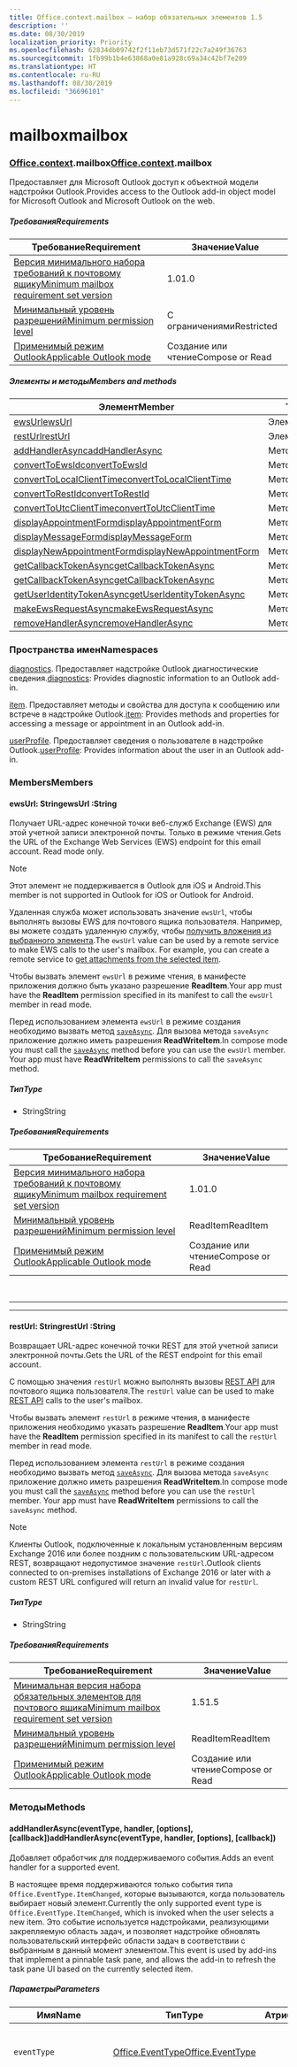 ```yaml
---
title: Office.context.mailbox — набор обязательных элементов 1.5
description: ''
ms.date: 08/30/2019
localization_priority: Priority
ms.openlocfilehash: 62834db09742f2f11eb73d571f22c7a249f36763
ms.sourcegitcommit: 1fb99b1b4e63868a0e81a928c69a34c42bf7e209
ms.translationtype: HT
ms.contentlocale: ru-RU
ms.lasthandoff: 08/30/2019
ms.locfileid: "36696101"
---
```

# <a name="mailbox"></a><span data-ttu-id="db56d-102">mailbox</span><span class="sxs-lookup"><span data-stu-id="db56d-102">mailbox</span></span>

### <a name="officeofficemdcontextofficecontextmdmailbox"></a><span data-ttu-id="db56d-103">[Office](Office.md)[.context](Office.context.md).mailbox</span><span class="sxs-lookup"><span data-stu-id="db56d-103">[Office](Office.md)[.context](Office.context.md).mailbox</span></span>

<span data-ttu-id="db56d-104">Предоставляет для Microsoft Outlook доступ к объектной модели надстройки Outlook.</span><span class="sxs-lookup"><span data-stu-id="db56d-104">Provides access to the Outlook add-in object model for Microsoft Outlook and Microsoft Outlook on the web.</span></span>

##### <a name="requirements"></a><span data-ttu-id="db56d-105">Требования</span><span class="sxs-lookup"><span data-stu-id="db56d-105">Requirements</span></span>

|<span data-ttu-id="db56d-106">Требование</span><span class="sxs-lookup"><span data-stu-id="db56d-106">Requirement</span></span>| <span data-ttu-id="db56d-107">Значение</span><span class="sxs-lookup"><span data-stu-id="db56d-107">Value</span></span>|
|---|---|
|[<span data-ttu-id="db56d-108">Версия минимального набора требований к почтовому ящику</span><span class="sxs-lookup"><span data-stu-id="db56d-108">Minimum mailbox requirement set version</span></span>](/office/dev/add-ins/reference/requirement-sets/outlook-api-requirement-sets)| <span data-ttu-id="db56d-109">1.0</span><span class="sxs-lookup"><span data-stu-id="db56d-109">1.0</span></span>|
|[<span data-ttu-id="db56d-110">Минимальный уровень разрешений</span><span class="sxs-lookup"><span data-stu-id="db56d-110">Minimum permission level</span></span>](/outlook/add-ins/understanding-outlook-add-in-permissions)| <span data-ttu-id="db56d-111">С ограничениями</span><span class="sxs-lookup"><span data-stu-id="db56d-111">Restricted</span></span>|
|[<span data-ttu-id="db56d-112">Применимый режим Outlook</span><span class="sxs-lookup"><span data-stu-id="db56d-112">Applicable Outlook mode</span></span>](/outlook/add-ins/#extension-points)| <span data-ttu-id="db56d-113">Создание или чтение</span><span class="sxs-lookup"><span data-stu-id="db56d-113">Compose or Read</span></span>|

##### <a name="members-and-methods"></a><span data-ttu-id="db56d-114">Элементы и методы</span><span class="sxs-lookup"><span data-stu-id="db56d-114">Members and methods</span></span>

| <span data-ttu-id="db56d-115">Элемент</span><span class="sxs-lookup"><span data-stu-id="db56d-115">Member</span></span> | <span data-ttu-id="db56d-116">Тип</span><span class="sxs-lookup"><span data-stu-id="db56d-116">Type</span></span> |
|--------|------|
| [<span data-ttu-id="db56d-117">ewsUrl</span><span class="sxs-lookup"><span data-stu-id="db56d-117">ewsUrl</span></span>](#ewsurl-string) | <span data-ttu-id="db56d-118">Элемент</span><span class="sxs-lookup"><span data-stu-id="db56d-118">Member</span></span> |
| [<span data-ttu-id="db56d-119">restUrl</span><span class="sxs-lookup"><span data-stu-id="db56d-119">restUrl</span></span>](#resturl-string) | <span data-ttu-id="db56d-120">Элемент</span><span class="sxs-lookup"><span data-stu-id="db56d-120">Member</span></span> |
| [<span data-ttu-id="db56d-121">addHandlerAsync</span><span class="sxs-lookup"><span data-stu-id="db56d-121">addHandlerAsync</span></span>](#addhandlerasynceventtype-handler-options-callback) | <span data-ttu-id="db56d-122">Метод</span><span class="sxs-lookup"><span data-stu-id="db56d-122">Method</span></span> |
| [<span data-ttu-id="db56d-123">convertToEwsId</span><span class="sxs-lookup"><span data-stu-id="db56d-123">convertToEwsId</span></span>](#converttoewsiditemid-restversion--string) | <span data-ttu-id="db56d-124">Метод</span><span class="sxs-lookup"><span data-stu-id="db56d-124">Method</span></span> |
| [<span data-ttu-id="db56d-125">convertToLocalClientTime</span><span class="sxs-lookup"><span data-stu-id="db56d-125">convertToLocalClientTime</span></span>](#converttolocalclienttimetimevalue--localclienttime) | <span data-ttu-id="db56d-126">Метод</span><span class="sxs-lookup"><span data-stu-id="db56d-126">Method</span></span> |
| [<span data-ttu-id="db56d-127">convertToRestId</span><span class="sxs-lookup"><span data-stu-id="db56d-127">convertToRestId</span></span>](#converttorestiditemid-restversion--string) | <span data-ttu-id="db56d-128">Метод</span><span class="sxs-lookup"><span data-stu-id="db56d-128">Method</span></span> |
| [<span data-ttu-id="db56d-129">convertToUtcClientTime</span><span class="sxs-lookup"><span data-stu-id="db56d-129">convertToUtcClientTime</span></span>](#converttoutcclienttimeinput--date) | <span data-ttu-id="db56d-130">Метод</span><span class="sxs-lookup"><span data-stu-id="db56d-130">Method</span></span> |
| [<span data-ttu-id="db56d-131">displayAppointmentForm</span><span class="sxs-lookup"><span data-stu-id="db56d-131">displayAppointmentForm</span></span>](#displayappointmentformitemid) | <span data-ttu-id="db56d-132">Метод</span><span class="sxs-lookup"><span data-stu-id="db56d-132">Method</span></span> |
| [<span data-ttu-id="db56d-133">displayMessageForm</span><span class="sxs-lookup"><span data-stu-id="db56d-133">displayMessageForm</span></span>](#displaymessageformitemid) | <span data-ttu-id="db56d-134">Метод</span><span class="sxs-lookup"><span data-stu-id="db56d-134">Method</span></span> |
| [<span data-ttu-id="db56d-135">displayNewAppointmentForm</span><span class="sxs-lookup"><span data-stu-id="db56d-135">displayNewAppointmentForm</span></span>](#displaynewappointmentformparameters) | <span data-ttu-id="db56d-136">Метод</span><span class="sxs-lookup"><span data-stu-id="db56d-136">Method</span></span> |
| [<span data-ttu-id="db56d-137">getCallbackTokenAsync</span><span class="sxs-lookup"><span data-stu-id="db56d-137">getCallbackTokenAsync</span></span>](#getcallbacktokenasyncoptions-callback) | <span data-ttu-id="db56d-138">Метод</span><span class="sxs-lookup"><span data-stu-id="db56d-138">Method</span></span> |
| [<span data-ttu-id="db56d-139">getCallbackTokenAsync</span><span class="sxs-lookup"><span data-stu-id="db56d-139">getCallbackTokenAsync</span></span>](#getcallbacktokenasynccallback-usercontext) | <span data-ttu-id="db56d-140">Метод</span><span class="sxs-lookup"><span data-stu-id="db56d-140">Method</span></span> |
| [<span data-ttu-id="db56d-141">getUserIdentityTokenAsync</span><span class="sxs-lookup"><span data-stu-id="db56d-141">getUserIdentityTokenAsync</span></span>](#getuseridentitytokenasynccallback-usercontext) | <span data-ttu-id="db56d-142">Метод</span><span class="sxs-lookup"><span data-stu-id="db56d-142">Method</span></span> |
| [<span data-ttu-id="db56d-143">makeEwsRequestAsync</span><span class="sxs-lookup"><span data-stu-id="db56d-143">makeEwsRequestAsync</span></span>](#makeewsrequestasyncdata-callback-usercontext) | <span data-ttu-id="db56d-144">Метод</span><span class="sxs-lookup"><span data-stu-id="db56d-144">Method</span></span> |
| [<span data-ttu-id="db56d-145">removeHandlerAsync</span><span class="sxs-lookup"><span data-stu-id="db56d-145">removeHandlerAsync</span></span>](#removehandlerasynceventtype-options-callback) | <span data-ttu-id="db56d-146">Метод</span><span class="sxs-lookup"><span data-stu-id="db56d-146">Method</span></span> |

### <a name="namespaces"></a><span data-ttu-id="db56d-147">Пространства имен</span><span class="sxs-lookup"><span data-stu-id="db56d-147">Namespaces</span></span>

<span data-ttu-id="db56d-148">[diagnostics](Office.context.mailbox.diagnostics.md). Предоставляет надстройке Outlook диагностические сведения.</span><span class="sxs-lookup"><span data-stu-id="db56d-148">[diagnostics](Office.context.mailbox.diagnostics.md): Provides diagnostic information to an Outlook add-in.</span></span>

<span data-ttu-id="db56d-149">[item](Office.context.mailbox.item.md). Предоставляет методы и свойства для доступа к сообщению или встрече в надстройке Outlook.</span><span class="sxs-lookup"><span data-stu-id="db56d-149">[item](Office.context.mailbox.item.md): Provides methods and properties for accessing a message or appointment in an Outlook add-in.</span></span>

<span data-ttu-id="db56d-150">[userProfile](Office.context.mailbox.userProfile.md). Предоставляет сведения о пользователе в надстройке Outlook.</span><span class="sxs-lookup"><span data-stu-id="db56d-150">[userProfile](Office.context.mailbox.userProfile.md): Provides information about the user in an Outlook add-in.</span></span>

### <a name="members"></a><span data-ttu-id="db56d-151">Members</span><span class="sxs-lookup"><span data-stu-id="db56d-151">Members</span></span>

#### <a name="ewsurl-string"></a><span data-ttu-id="db56d-152">ewsUrl: String</span><span class="sxs-lookup"><span data-stu-id="db56d-152">ewsUrl :String</span></span>

<span data-ttu-id="db56d-p101">Получает URL-адрес конечной точки веб-служб Exchange (EWS) для этой учетной записи электронной почты. Только в режиме чтения.</span><span class="sxs-lookup"><span data-stu-id="db56d-p101">Gets the URL of the Exchange Web Services (EWS) endpoint for this email account. Read mode only.</span></span>

> [!NOTE]
> <span data-ttu-id="db56d-155">Этот элемент не поддерживается в Outlook для iOS и Android.</span><span class="sxs-lookup"><span data-stu-id="db56d-155">This member is not supported in Outlook for iOS or Outlook for Android.</span></span>

<span data-ttu-id="db56d-p102">Удаленная служба может использовать значение `ewsUrl`, чтобы выполнять вызовы EWS для почтового ящика пользователя. Например, вы можете создать удаленную службу, чтобы [получить вложения из выбранного элемента](/outlook/add-ins/get-attachments-of-an-outlook-item).</span><span class="sxs-lookup"><span data-stu-id="db56d-p102">The `ewsUrl` value can be used by a remote service to make EWS calls to the user's mailbox. For example, you can create a remote service to [get attachments from the selected item](/outlook/add-ins/get-attachments-of-an-outlook-item).</span></span>

<span data-ttu-id="db56d-158">Чтобы вызвать элемент `ewsUrl` в режиме чтения, в манифесте приложения должно быть указано разрешение **ReadItem**.</span><span class="sxs-lookup"><span data-stu-id="db56d-158">Your app must have the **ReadItem** permission specified in its manifest to call the `ewsUrl` member in read mode.</span></span>

<span data-ttu-id="db56d-p103">Перед использованием элемента `ewsUrl` в режиме создания необходимо вызвать метод [`saveAsync`](Office.context.mailbox.item.md#saveasyncoptions-callback). Для вызова метода `saveAsync` приложение должно иметь разрешения **ReadWriteItem**.</span><span class="sxs-lookup"><span data-stu-id="db56d-p103">In compose mode you must call the [`saveAsync`](Office.context.mailbox.item.md#saveasyncoptions-callback) method before you can use the `ewsUrl` member. Your app must have **ReadWriteItem** permissions to call the `saveAsync` method.</span></span>

##### <a name="type"></a><span data-ttu-id="db56d-161">Тип</span><span class="sxs-lookup"><span data-stu-id="db56d-161">Type</span></span>

*   <span data-ttu-id="db56d-162">String</span><span class="sxs-lookup"><span data-stu-id="db56d-162">String</span></span>

##### <a name="requirements"></a><span data-ttu-id="db56d-163">Требования</span><span class="sxs-lookup"><span data-stu-id="db56d-163">Requirements</span></span>

|<span data-ttu-id="db56d-164">Требование</span><span class="sxs-lookup"><span data-stu-id="db56d-164">Requirement</span></span>| <span data-ttu-id="db56d-165">Значение</span><span class="sxs-lookup"><span data-stu-id="db56d-165">Value</span></span>|
|---|---|
|[<span data-ttu-id="db56d-166">Версия минимального набора требований к почтовому ящику</span><span class="sxs-lookup"><span data-stu-id="db56d-166">Minimum mailbox requirement set version</span></span>](/office/dev/add-ins/reference/requirement-sets/outlook-api-requirement-sets)| <span data-ttu-id="db56d-167">1.0</span><span class="sxs-lookup"><span data-stu-id="db56d-167">1.0</span></span>|
|[<span data-ttu-id="db56d-168">Минимальный уровень разрешений</span><span class="sxs-lookup"><span data-stu-id="db56d-168">Minimum permission level</span></span>](/outlook/add-ins/understanding-outlook-add-in-permissions)| <span data-ttu-id="db56d-169">ReadItem</span><span class="sxs-lookup"><span data-stu-id="db56d-169">ReadItem</span></span>|
|[<span data-ttu-id="db56d-170">Применимый режим Outlook</span><span class="sxs-lookup"><span data-stu-id="db56d-170">Applicable Outlook mode</span></span>](/outlook/add-ins/#extension-points)| <span data-ttu-id="db56d-171">Создание или чтение</span><span class="sxs-lookup"><span data-stu-id="db56d-171">Compose or Read</span></span>|

<br>

---
---

#### <a name="resturl-string"></a><span data-ttu-id="db56d-172">restUrl: String</span><span class="sxs-lookup"><span data-stu-id="db56d-172">restUrl :String</span></span>

<span data-ttu-id="db56d-173">Возвращает URL-адрес конечной точки REST для этой учетной записи электронной почты.</span><span class="sxs-lookup"><span data-stu-id="db56d-173">Gets the URL of the REST endpoint for this email account.</span></span>

<span data-ttu-id="db56d-174">С помощью значения `restUrl` можно выполнять вызовы [REST API](/outlook/rest/) для почтового ящика пользователя.</span><span class="sxs-lookup"><span data-stu-id="db56d-174">The `restUrl` value can be used to make [REST API](/outlook/rest/) calls to the user's mailbox.</span></span>

<span data-ttu-id="db56d-175">Чтобы вызвать элемент `restUrl` в режиме чтения, в манифесте приложения необходимо указать разрешение **ReadItem**.</span><span class="sxs-lookup"><span data-stu-id="db56d-175">Your app must have the **ReadItem** permission specified in its manifest to call the `restUrl` member in read mode.</span></span>

<span data-ttu-id="db56d-p104">Перед использованием элемента `restUrl` в режиме создания необходимо вызвать метод [`saveAsync`](Office.context.mailbox.item.md#saveasyncoptions-callback). Для вызова метода `saveAsync` приложение должно иметь разрешения **ReadWriteItem**.</span><span class="sxs-lookup"><span data-stu-id="db56d-p104">In compose mode you must call the [`saveAsync`](Office.context.mailbox.item.md#saveasyncoptions-callback) method before you can use the `restUrl` member. Your app must have **ReadWriteItem** permissions to call the `saveAsync` method.</span></span>

> [!NOTE]
> <span data-ttu-id="db56d-178">Клиенты Outlook, подключенные к локальным установленным версиям Exchange 2016 или более поздним с пользовательским URL-адресом REST, возвращают недопустимое значение `restUrl`.</span><span class="sxs-lookup"><span data-stu-id="db56d-178">Outlook clients connected to on-premises installations of Exchange 2016 or later with a custom REST URL configured will return an invalid value for `restUrl`.</span></span>

##### <a name="type"></a><span data-ttu-id="db56d-179">Тип</span><span class="sxs-lookup"><span data-stu-id="db56d-179">Type</span></span>

*   <span data-ttu-id="db56d-180">String</span><span class="sxs-lookup"><span data-stu-id="db56d-180">String</span></span>

##### <a name="requirements"></a><span data-ttu-id="db56d-181">Требования</span><span class="sxs-lookup"><span data-stu-id="db56d-181">Requirements</span></span>

|<span data-ttu-id="db56d-182">Требование</span><span class="sxs-lookup"><span data-stu-id="db56d-182">Requirement</span></span>| <span data-ttu-id="db56d-183">Значение</span><span class="sxs-lookup"><span data-stu-id="db56d-183">Value</span></span>|
|---|---|
|[<span data-ttu-id="db56d-184">Минимальная версия набора обязательных элементов для почтового ящика</span><span class="sxs-lookup"><span data-stu-id="db56d-184">Minimum mailbox requirement set version</span></span>](/office/dev/add-ins/reference/requirement-sets/outlook-api-requirement-sets)| <span data-ttu-id="db56d-185">1.5</span><span class="sxs-lookup"><span data-stu-id="db56d-185">1.5</span></span> |
|[<span data-ttu-id="db56d-186">Минимальный уровень разрешений</span><span class="sxs-lookup"><span data-stu-id="db56d-186">Minimum permission level</span></span>](/outlook/add-ins/understanding-outlook-add-in-permissions)| <span data-ttu-id="db56d-187">ReadItem</span><span class="sxs-lookup"><span data-stu-id="db56d-187">ReadItem</span></span>|
|[<span data-ttu-id="db56d-188">Применимый режим Outlook</span><span class="sxs-lookup"><span data-stu-id="db56d-188">Applicable Outlook mode</span></span>](/outlook/add-ins/#extension-points)| <span data-ttu-id="db56d-189">Создание или чтение</span><span class="sxs-lookup"><span data-stu-id="db56d-189">Compose or Read</span></span>|

### <a name="methods"></a><span data-ttu-id="db56d-190">Методы</span><span class="sxs-lookup"><span data-stu-id="db56d-190">Methods</span></span>

#### <a name="addhandlerasynceventtype-handler-options-callback"></a><span data-ttu-id="db56d-191">addHandlerAsync(eventType, handler, [options], [callback])</span><span class="sxs-lookup"><span data-stu-id="db56d-191">addHandlerAsync(eventType, handler, [options], [callback])</span></span>

<span data-ttu-id="db56d-192">Добавляет обработчик для поддерживаемого события.</span><span class="sxs-lookup"><span data-stu-id="db56d-192">Adds an event handler for a supported event.</span></span>

<span data-ttu-id="db56d-193">В настоящее время поддерживаются только события типа `Office.EventType.ItemChanged`, которые вызываются, когда пользователь выбирает новый элемент.</span><span class="sxs-lookup"><span data-stu-id="db56d-193">Currently the only supported event type is `Office.EventType.ItemChanged`, which is invoked when the user selects a new item.</span></span> <span data-ttu-id="db56d-194">Это событие используется надстройками, реализующими закрепляемую область задач, и позволяет надстройке обновлять пользовательский интерфейс области задач в соответствии с выбранным в данный момент элементом.</span><span class="sxs-lookup"><span data-stu-id="db56d-194">This event is used by add-ins that implement a pinnable task pane, and allows the add-in to refresh the task pane UI based on the currently selected item.</span></span>

##### <a name="parameters"></a><span data-ttu-id="db56d-195">Параметры</span><span class="sxs-lookup"><span data-stu-id="db56d-195">Parameters</span></span>

| <span data-ttu-id="db56d-196">Имя</span><span class="sxs-lookup"><span data-stu-id="db56d-196">Name</span></span> | <span data-ttu-id="db56d-197">Тип</span><span class="sxs-lookup"><span data-stu-id="db56d-197">Type</span></span> | <span data-ttu-id="db56d-198">Атрибуты</span><span class="sxs-lookup"><span data-stu-id="db56d-198">Attributes</span></span> | <span data-ttu-id="db56d-199">Описание</span><span class="sxs-lookup"><span data-stu-id="db56d-199">Description</span></span> |
|---|---|---|---|
| `eventType` | [<span data-ttu-id="db56d-200">Office.EventType</span><span class="sxs-lookup"><span data-stu-id="db56d-200">Office.EventType</span></span>](office.md#eventtype-string) || <span data-ttu-id="db56d-201">Событие, которое должно вызвать обработчик.</span><span class="sxs-lookup"><span data-stu-id="db56d-201">The event that should invoke the handler.</span></span> |
| `handler` | <span data-ttu-id="db56d-202">Function</span><span class="sxs-lookup"><span data-stu-id="db56d-202">Function</span></span> || <span data-ttu-id="db56d-p106">Функция для обработки события. Функция должна принимать один параметр, представляющий собой объектный литерал. Значение свойства `type` параметра совпадет со значением параметра `eventType`, переданного методу `addHandlerAsync`.</span><span class="sxs-lookup"><span data-stu-id="db56d-p106">The function to handle the event. The function must accept a single parameter, which is an object literal. The `type` property on the parameter will match the `eventType` parameter passed to `addHandlerAsync`.</span></span> |
| `options` | <span data-ttu-id="db56d-206">Объект</span><span class="sxs-lookup"><span data-stu-id="db56d-206">Object</span></span> | <span data-ttu-id="db56d-207">&lt;необязательно&gt;</span><span class="sxs-lookup"><span data-stu-id="db56d-207">&lt;optional&gt;</span></span> | <span data-ttu-id="db56d-208">Объектный литерал, содержащий одно или несколько из указанных ниже свойств.</span><span class="sxs-lookup"><span data-stu-id="db56d-208">An object literal that contains one or more of the following properties.</span></span> |
| `options.asyncContext` | <span data-ttu-id="db56d-209">Object</span><span class="sxs-lookup"><span data-stu-id="db56d-209">Object</span></span> | <span data-ttu-id="db56d-210">&lt;необязательно&gt;</span><span class="sxs-lookup"><span data-stu-id="db56d-210">&lt;optional&gt;</span></span> | <span data-ttu-id="db56d-211">Разработчики могут указать любой объект, к которому необходимо получить доступ, в методе обратного вызова.</span><span class="sxs-lookup"><span data-stu-id="db56d-211">Developers can provide any object they wish to access in the callback method.</span></span> |
| `callback` | <span data-ttu-id="db56d-212">функция</span><span class="sxs-lookup"><span data-stu-id="db56d-212">function</span></span>| <span data-ttu-id="db56d-213">&lt;необязательно&gt;</span><span class="sxs-lookup"><span data-stu-id="db56d-213">&lt;optional&gt;</span></span>|<span data-ttu-id="db56d-214">После применения метода функция, переданная в параметр `callback`, вызывается с помощью параметра `asyncResult`, который представляет собой объект [`AsyncResult`](/javascript/api/office/office.asyncresult).</span><span class="sxs-lookup"><span data-stu-id="db56d-214">When the method completes, the function passed in the `callback` parameter is called with a single parameter, `asyncResult`, which is an [`AsyncResult`](/javascript/api/office/office.asyncresult) object.</span></span>|

##### <a name="requirements"></a><span data-ttu-id="db56d-215">Требования</span><span class="sxs-lookup"><span data-stu-id="db56d-215">Requirements</span></span>

|<span data-ttu-id="db56d-216">Требование</span><span class="sxs-lookup"><span data-stu-id="db56d-216">Requirement</span></span>| <span data-ttu-id="db56d-217">Значение</span><span class="sxs-lookup"><span data-stu-id="db56d-217">Value</span></span>|
|---|---|
|[<span data-ttu-id="db56d-218">Минимальная версия набора обязательных элементов для почтового ящика</span><span class="sxs-lookup"><span data-stu-id="db56d-218">Minimum mailbox requirement set version</span></span>](/office/dev/add-ins/reference/requirement-sets/outlook-api-requirement-sets)| <span data-ttu-id="db56d-219">1.5</span><span class="sxs-lookup"><span data-stu-id="db56d-219">1.5</span></span> |
|[<span data-ttu-id="db56d-220">Минимальный уровень разрешений</span><span class="sxs-lookup"><span data-stu-id="db56d-220">Minimum permission level</span></span>](/outlook/add-ins/understanding-outlook-add-in-permissions)| <span data-ttu-id="db56d-221">ReadItem</span><span class="sxs-lookup"><span data-stu-id="db56d-221">ReadItem</span></span> |
|[<span data-ttu-id="db56d-222">Применимый режим Outlook</span><span class="sxs-lookup"><span data-stu-id="db56d-222">Applicable Outlook mode</span></span>](/outlook/add-ins/#extension-points)| <span data-ttu-id="db56d-223">Создание или чтение</span><span class="sxs-lookup"><span data-stu-id="db56d-223">Compose or Read</span></span>|

##### <a name="example"></a><span data-ttu-id="db56d-224">Пример</span><span class="sxs-lookup"><span data-stu-id="db56d-224">Example</span></span>

```js
Office.initialize = function (reason) {
  $(document).ready(function () {
    Office.context.mailbox.addHandlerAsync(Office.EventType.ItemChanged, loadNewItem, function (result) {
      if (result.status === Office.AsyncResultStatus.Failed) {
        // Handle error.
      }
    });
  });
};

function loadNewItem(eventArgs) {
  // Load the properties of the newly selected item.
  loadProps(Office.context.mailbox.item);
};
```

<br>

---
---

#### <a name="converttoewsiditemid-restversion--string"></a><span data-ttu-id="db56d-225">convertToEwsId(itemId, restVersion) → {String}</span><span class="sxs-lookup"><span data-stu-id="db56d-225">convertToEwsId(itemId, restVersion) → {String}</span></span>

<span data-ttu-id="db56d-226">Преобразовывает идентификатор элемента из формата REST в формат EWS.</span><span class="sxs-lookup"><span data-stu-id="db56d-226">Converts an item ID formatted for REST into EWS format.</span></span>

> [!NOTE]
> <span data-ttu-id="db56d-227">Этот метод не поддерживается в Outlook для iOS и Android.</span><span class="sxs-lookup"><span data-stu-id="db56d-227">This method is not supported in Outlook for iOS or Outlook for Android.</span></span>

<span data-ttu-id="db56d-p107">Формат идентификаторов, извлекаемых через API REST (например, [API Почты Outlook](/previous-versions/office/office-365-api/api/version-2.0/mail-rest-operations) или [Microsoft Graph](https://graph.microsoft.io/)), отличается от формата веб-служб Exchange (EWS). Метод `convertToEwsId` преобразовывает идентификатор в формате REST в формат EWS.</span><span class="sxs-lookup"><span data-stu-id="db56d-p107">Item IDs retrieved via a REST API (such as the [Outlook Mail API](/previous-versions/office/office-365-api/api/version-2.0/mail-rest-operations) or the [Microsoft Graph](https://graph.microsoft.io/)) use a different format than the format used by Exchange Web Services (EWS). The `convertToEwsId` method converts a REST-formatted ID into the proper format for EWS.</span></span>

##### <a name="parameters"></a><span data-ttu-id="db56d-230">Параметры</span><span class="sxs-lookup"><span data-stu-id="db56d-230">Parameters</span></span>

|<span data-ttu-id="db56d-231">Имя</span><span class="sxs-lookup"><span data-stu-id="db56d-231">Name</span></span>| <span data-ttu-id="db56d-232">Тип</span><span class="sxs-lookup"><span data-stu-id="db56d-232">Type</span></span>| <span data-ttu-id="db56d-233">Описание</span><span class="sxs-lookup"><span data-stu-id="db56d-233">Description</span></span>|
|---|---|---|
|`itemId`| <span data-ttu-id="db56d-234">String</span><span class="sxs-lookup"><span data-stu-id="db56d-234">String</span></span>|<span data-ttu-id="db56d-235">Идентификатор элемента в формате REST API для Outlook</span><span class="sxs-lookup"><span data-stu-id="db56d-235">An item ID formatted for the Outlook REST APIs</span></span>|
|`restVersion`| [<span data-ttu-id="db56d-236">Office.MailboxEnums.RestVersion</span><span class="sxs-lookup"><span data-stu-id="db56d-236">Office.MailboxEnums.RestVersion</span></span>](/javascript/api/outlook/office.mailboxenums.restversion?view=outlook-js-1.5)|<span data-ttu-id="db56d-237">Значение, определяющее версию REST API для Outlook, которая используется для извлечения идентификатора элемента.</span><span class="sxs-lookup"><span data-stu-id="db56d-237">A value indicating the version of the Outlook REST API used to retrieve the item ID.</span></span>|

##### <a name="requirements"></a><span data-ttu-id="db56d-238">Требования</span><span class="sxs-lookup"><span data-stu-id="db56d-238">Requirements</span></span>

|<span data-ttu-id="db56d-239">Требование</span><span class="sxs-lookup"><span data-stu-id="db56d-239">Requirement</span></span>| <span data-ttu-id="db56d-240">Значение</span><span class="sxs-lookup"><span data-stu-id="db56d-240">Value</span></span>|
|---|---|
|[<span data-ttu-id="db56d-241">Минимальная версия набора обязательных элементов для почтового ящика</span><span class="sxs-lookup"><span data-stu-id="db56d-241">Minimum mailbox requirement set version</span></span>](/office/dev/add-ins/reference/requirement-sets/outlook-api-requirement-sets)| <span data-ttu-id="db56d-242">1.3</span><span class="sxs-lookup"><span data-stu-id="db56d-242">1.3</span></span>|
|[<span data-ttu-id="db56d-243">Минимальный уровень разрешений</span><span class="sxs-lookup"><span data-stu-id="db56d-243">Minimum permission level</span></span>](/outlook/add-ins/understanding-outlook-add-in-permissions)| <span data-ttu-id="db56d-244">С ограничениями</span><span class="sxs-lookup"><span data-stu-id="db56d-244">Restricted</span></span>|
|[<span data-ttu-id="db56d-245">Применимый режим Outlook</span><span class="sxs-lookup"><span data-stu-id="db56d-245">Applicable Outlook mode</span></span>](/outlook/add-ins/#extension-points)| <span data-ttu-id="db56d-246">Создание или чтение</span><span class="sxs-lookup"><span data-stu-id="db56d-246">Compose or Read</span></span>|

##### <a name="returns"></a><span data-ttu-id="db56d-247">Возвращаемое значение:</span><span class="sxs-lookup"><span data-stu-id="db56d-247">Returns:</span></span>

<span data-ttu-id="db56d-248">Тип: String</span><span class="sxs-lookup"><span data-stu-id="db56d-248">Type: String</span></span>

##### <a name="example"></a><span data-ttu-id="db56d-249">Пример</span><span class="sxs-lookup"><span data-stu-id="db56d-249">Example</span></span>

```js
// Get an item's ID from a REST API.
var restId = 'AAMkAGVlOTZjNTM3LW...';

// Treat restId as coming from the v2.0 version of the Outlook Mail API.
var ewsId = Office.context.mailbox.convertToEwsId(restId, Office.MailboxEnums.RestVersion.v2_0);
```

<br>

---
---

#### <a name="converttolocalclienttimetimevalue--localclienttimejavascriptapioutlookofficelocalclienttimeviewoutlook-js-15"></a><span data-ttu-id="db56d-250">convertToLocalClientTime(timeValue) → {[LocalClientTime](/javascript/api/outlook/office.LocalClientTime?view=outlook-js-1.5)}</span><span class="sxs-lookup"><span data-stu-id="db56d-250">convertToLocalClientTime(timeValue) → {[LocalClientTime](/javascript/api/outlook/office.LocalClientTime?view=outlook-js-1.5)}</span></span>

<span data-ttu-id="db56d-251">Получает словарь, содержащий сведения о локальном времени клиента.</span><span class="sxs-lookup"><span data-stu-id="db56d-251">Gets a dictionary containing time information in local client time.</span></span>

<span data-ttu-id="db56d-p108">Почтовое приложение для классической версии Outlook или версии в Интернете может использовать разные часовые пояса для дат и времени. Классическое приложение Outlook использует часовой пояс клиентского компьютера. Outlook в Интернете использует часовой пояс, заданный в Центре администрирования Exchange (EAC). Значения даты и времени должны обрабатываться так, чтобы значения в пользовательском интерфейсе всегда согласовывались с часовым поясом, ожидаемым пользователем.</span><span class="sxs-lookup"><span data-stu-id="db56d-p108">The dates and times used by a mail app for Outlook or Outlook Web App can use different time zones. Outlook uses the client computer time zone; Outlook Web App uses the time zone set on the Exchange Admin Center (EAC). You should handle date and time values so that the values you display on the user interface are always consistent with the time zone that the user expects.</span></span>

<span data-ttu-id="db56d-p109">Если почтовое приложение работает в классическом клиенте Outlook, метод `convertToLocalClientTime` вернет объект словаря со значениями часового пояса клиентского компьютера. Если почтовое приложение работает в Outlook в Интернете, метод `convertToLocalClientTime` вернет объект словаря со значениями часового пояса, заданного в Центре администрирования Exchange.</span><span class="sxs-lookup"><span data-stu-id="db56d-p109">If the mail app is running in Outlook, the `convertToLocalClientTime` method will return a dictionary object with the values set to the client computer time zone. If the mail app is running in Outlook Web App, the `convertToLocalClientTime` method will return a dictionary object with the values set to the time zone specified in the EAC.</span></span>

##### <a name="parameters"></a><span data-ttu-id="db56d-257">Параметры</span><span class="sxs-lookup"><span data-stu-id="db56d-257">Parameters</span></span>

|<span data-ttu-id="db56d-258">Имя</span><span class="sxs-lookup"><span data-stu-id="db56d-258">Name</span></span>| <span data-ttu-id="db56d-259">Тип</span><span class="sxs-lookup"><span data-stu-id="db56d-259">Type</span></span>| <span data-ttu-id="db56d-260">Описание</span><span class="sxs-lookup"><span data-stu-id="db56d-260">Description</span></span>|
|---|---|---|
|`timeValue`| <span data-ttu-id="db56d-261">Date</span><span class="sxs-lookup"><span data-stu-id="db56d-261">Date</span></span>|<span data-ttu-id="db56d-262">Объект Date</span><span class="sxs-lookup"><span data-stu-id="db56d-262">A Date object</span></span>|

##### <a name="requirements"></a><span data-ttu-id="db56d-263">Требования</span><span class="sxs-lookup"><span data-stu-id="db56d-263">Requirements</span></span>

|<span data-ttu-id="db56d-264">Требование</span><span class="sxs-lookup"><span data-stu-id="db56d-264">Requirement</span></span>| <span data-ttu-id="db56d-265">Значение</span><span class="sxs-lookup"><span data-stu-id="db56d-265">Value</span></span>|
|---|---|
|[<span data-ttu-id="db56d-266">Версия минимального набора требований к почтовому ящику</span><span class="sxs-lookup"><span data-stu-id="db56d-266">Minimum mailbox requirement set version</span></span>](/office/dev/add-ins/reference/requirement-sets/outlook-api-requirement-sets)| <span data-ttu-id="db56d-267">1.0</span><span class="sxs-lookup"><span data-stu-id="db56d-267">1.0</span></span>|
|[<span data-ttu-id="db56d-268">Минимальный уровень разрешений</span><span class="sxs-lookup"><span data-stu-id="db56d-268">Minimum permission level</span></span>](/outlook/add-ins/understanding-outlook-add-in-permissions)| <span data-ttu-id="db56d-269">ReadItem</span><span class="sxs-lookup"><span data-stu-id="db56d-269">ReadItem</span></span>|
|[<span data-ttu-id="db56d-270">Применимый режим Outlook</span><span class="sxs-lookup"><span data-stu-id="db56d-270">Applicable Outlook mode</span></span>](/outlook/add-ins/#extension-points)| <span data-ttu-id="db56d-271">Создание или чтение</span><span class="sxs-lookup"><span data-stu-id="db56d-271">Compose or Read</span></span>|

##### <a name="returns"></a><span data-ttu-id="db56d-272">Возвращаемое значение:</span><span class="sxs-lookup"><span data-stu-id="db56d-272">Returns:</span></span>

<span data-ttu-id="db56d-273">Тип: [LocalClientTime](/javascript/api/outlook/office.LocalClientTime?view=outlook-js-1.5)</span><span class="sxs-lookup"><span data-stu-id="db56d-273">Type: [LocalClientTime](/javascript/api/outlook/office.LocalClientTime?view=outlook-js-1.5)</span></span>

<br>

---
---

#### <a name="converttorestiditemid-restversion--string"></a><span data-ttu-id="db56d-274">convertToRestId(itemId, restVersion) → {String}</span><span class="sxs-lookup"><span data-stu-id="db56d-274">convertToRestId(itemId, restVersion) → {String}</span></span>

<span data-ttu-id="db56d-275">Преобразовывает идентификатор элемента в формате EWS в формат REST.</span><span class="sxs-lookup"><span data-stu-id="db56d-275">Converts an item ID formatted for EWS into REST format.</span></span>

> [!NOTE]
> <span data-ttu-id="db56d-276">Этот метод не поддерживается в Outlook для iOS и Android.</span><span class="sxs-lookup"><span data-stu-id="db56d-276">This method is not supported in Outlook for iOS or Outlook for Android.</span></span>

<span data-ttu-id="db56d-p110">Формат идентификаторов, извлекаемых через EWS или свойство `itemId`, отличается от формата API REST (таких как [API Почты Outlook](/previous-versions/office/office-365-api/api/version-2.0/mail-rest-operations) или [Microsoft Graph](https://graph.microsoft.io/)). Метод `convertToRestId` преобразовывает идентификатор в формате EWS в формат REST.</span><span class="sxs-lookup"><span data-stu-id="db56d-p110">Item IDs retrieved via EWS or via the `itemId` property use a different format than the format used by REST APIs (such as the [Outlook Mail API](/previous-versions/office/office-365-api/api/version-2.0/mail-rest-operations) or the [Microsoft Graph](https://graph.microsoft.io/)). The `convertToRestId` method converts an EWS-formatted ID into the proper format for REST.</span></span>

##### <a name="parameters"></a><span data-ttu-id="db56d-279">Параметры</span><span class="sxs-lookup"><span data-stu-id="db56d-279">Parameters</span></span>

|<span data-ttu-id="db56d-280">Имя</span><span class="sxs-lookup"><span data-stu-id="db56d-280">Name</span></span>| <span data-ttu-id="db56d-281">Тип</span><span class="sxs-lookup"><span data-stu-id="db56d-281">Type</span></span>| <span data-ttu-id="db56d-282">Описание</span><span class="sxs-lookup"><span data-stu-id="db56d-282">Description</span></span>|
|---|---|---|
|`itemId`| <span data-ttu-id="db56d-283">String</span><span class="sxs-lookup"><span data-stu-id="db56d-283">String</span></span>|<span data-ttu-id="db56d-284">Идентификатор элемента в формате EWS</span><span class="sxs-lookup"><span data-stu-id="db56d-284">An item ID formatted for Exchange Web Services (EWS)</span></span>|
|`restVersion`| [<span data-ttu-id="db56d-285">Office.MailboxEnums.RestVersion</span><span class="sxs-lookup"><span data-stu-id="db56d-285">Office.MailboxEnums.RestVersion</span></span>](/javascript/api/outlook/office.mailboxenums.restversion?view=outlook-js-1.5)|<span data-ttu-id="db56d-286">Значение, определяющее версию REST API для Outlook, с которой будет использоваться преобразованный идентификатор.</span><span class="sxs-lookup"><span data-stu-id="db56d-286">A value indicating the version of the Outlook REST API that the converted ID will be used with.</span></span>|

##### <a name="requirements"></a><span data-ttu-id="db56d-287">Требования</span><span class="sxs-lookup"><span data-stu-id="db56d-287">Requirements</span></span>

|<span data-ttu-id="db56d-288">Требование</span><span class="sxs-lookup"><span data-stu-id="db56d-288">Requirement</span></span>| <span data-ttu-id="db56d-289">Значение</span><span class="sxs-lookup"><span data-stu-id="db56d-289">Value</span></span>|
|---|---|
|[<span data-ttu-id="db56d-290">Минимальная версия набора обязательных элементов для почтового ящика</span><span class="sxs-lookup"><span data-stu-id="db56d-290">Minimum mailbox requirement set version</span></span>](/office/dev/add-ins/reference/requirement-sets/outlook-api-requirement-sets)| <span data-ttu-id="db56d-291">1.3</span><span class="sxs-lookup"><span data-stu-id="db56d-291">1.3</span></span>|
|[<span data-ttu-id="db56d-292">Минимальный уровень разрешений</span><span class="sxs-lookup"><span data-stu-id="db56d-292">Minimum permission level</span></span>](/outlook/add-ins/understanding-outlook-add-in-permissions)| <span data-ttu-id="db56d-293">С ограничениями</span><span class="sxs-lookup"><span data-stu-id="db56d-293">Restricted</span></span>|
|[<span data-ttu-id="db56d-294">Применимый режим Outlook</span><span class="sxs-lookup"><span data-stu-id="db56d-294">Applicable Outlook mode</span></span>](/outlook/add-ins/#extension-points)| <span data-ttu-id="db56d-295">Создание или чтение</span><span class="sxs-lookup"><span data-stu-id="db56d-295">Compose or Read</span></span>|

##### <a name="returns"></a><span data-ttu-id="db56d-296">Возвращаемое значение:</span><span class="sxs-lookup"><span data-stu-id="db56d-296">Returns:</span></span>

<span data-ttu-id="db56d-297">Тип: String</span><span class="sxs-lookup"><span data-stu-id="db56d-297">Type: String</span></span>

##### <a name="example"></a><span data-ttu-id="db56d-298">Пример</span><span class="sxs-lookup"><span data-stu-id="db56d-298">Example</span></span>

```js
// Get the currently selected item's ID.
var ewsId = Office.context.mailbox.item.itemId;

// Convert to a REST ID for the v2.0 version of the Outlook Mail API.
var restId = Office.context.mailbox.convertToRestId(ewsId, Office.MailboxEnums.RestVersion.v2_0);
```

<br>

---
---

#### <a name="converttoutcclienttimeinput--date"></a><span data-ttu-id="db56d-299">convertToUtcClientTime(input) → {Date}</span><span class="sxs-lookup"><span data-stu-id="db56d-299">convertToUtcClientTime(input) → {Date}</span></span>

<span data-ttu-id="db56d-300">Получает объект Date из словаря, содержащего сведения о времени.</span><span class="sxs-lookup"><span data-stu-id="db56d-300">Gets a Date object from a dictionary containing time information.</span></span>

<span data-ttu-id="db56d-301">Метод `convertToUtcClientTime` преобразует словарь, содержащий локальную дату и время, в объект Date с правильными значениями локальной даты и времени.</span><span class="sxs-lookup"><span data-stu-id="db56d-301">The `convertToUtcClientTime` method converts a dictionary containing a local date and time to a Date object with the correct values for the local date and time.</span></span>

##### <a name="parameters"></a><span data-ttu-id="db56d-302">Параметры</span><span class="sxs-lookup"><span data-stu-id="db56d-302">Parameters</span></span>

|<span data-ttu-id="db56d-303">Имя</span><span class="sxs-lookup"><span data-stu-id="db56d-303">Name</span></span>| <span data-ttu-id="db56d-304">Тип</span><span class="sxs-lookup"><span data-stu-id="db56d-304">Type</span></span>| <span data-ttu-id="db56d-305">Описание</span><span class="sxs-lookup"><span data-stu-id="db56d-305">Description</span></span>|
|---|---|---|
|`input`| [<span data-ttu-id="db56d-306">LocalClientTime</span><span class="sxs-lookup"><span data-stu-id="db56d-306">LocalClientTime</span></span>](/javascript/api/outlook/office.LocalClientTime?view=outlook-js-1.5)|<span data-ttu-id="db56d-307">Значение локального времени для преобразования.</span><span class="sxs-lookup"><span data-stu-id="db56d-307">The local time value to convert.</span></span>|

##### <a name="requirements"></a><span data-ttu-id="db56d-308">Требования</span><span class="sxs-lookup"><span data-stu-id="db56d-308">Requirements</span></span>

|<span data-ttu-id="db56d-309">Требование</span><span class="sxs-lookup"><span data-stu-id="db56d-309">Requirement</span></span>| <span data-ttu-id="db56d-310">Значение</span><span class="sxs-lookup"><span data-stu-id="db56d-310">Value</span></span>|
|---|---|
|[<span data-ttu-id="db56d-311">Версия минимального набора требований к почтовому ящику</span><span class="sxs-lookup"><span data-stu-id="db56d-311">Minimum mailbox requirement set version</span></span>](/office/dev/add-ins/reference/requirement-sets/outlook-api-requirement-sets)| <span data-ttu-id="db56d-312">1.0</span><span class="sxs-lookup"><span data-stu-id="db56d-312">1.0</span></span>|
|[<span data-ttu-id="db56d-313">Минимальный уровень разрешений</span><span class="sxs-lookup"><span data-stu-id="db56d-313">Minimum permission level</span></span>](/outlook/add-ins/understanding-outlook-add-in-permissions)| <span data-ttu-id="db56d-314">ReadItem</span><span class="sxs-lookup"><span data-stu-id="db56d-314">ReadItem</span></span>|
|[<span data-ttu-id="db56d-315">Применимый режим Outlook</span><span class="sxs-lookup"><span data-stu-id="db56d-315">Applicable Outlook mode</span></span>](/outlook/add-ins/#extension-points)| <span data-ttu-id="db56d-316">Создание или чтение</span><span class="sxs-lookup"><span data-stu-id="db56d-316">Compose or Read</span></span>|

##### <a name="returns"></a><span data-ttu-id="db56d-317">Возвращаемое значение:</span><span class="sxs-lookup"><span data-stu-id="db56d-317">Returns:</span></span>

<span data-ttu-id="db56d-318">Объект Date со временем в формате UTC.</span><span class="sxs-lookup"><span data-stu-id="db56d-318">A Date object with the time expressed in UTC.</span></span>

<span data-ttu-id="db56d-319">Тип: Date</span><span class="sxs-lookup"><span data-stu-id="db56d-319">Type: Date</span></span>

##### <a name="example"></a><span data-ttu-id="db56d-320">Пример</span><span class="sxs-lookup"><span data-stu-id="db56d-320">Example</span></span>

```js
// Represents 3:37 PM PDT on Monday, August 26, 2019.
var input = {
  date: 26,
  hours: 15,
  milliseconds: 2,
  minutes: 37,
  month: 7,
  seconds: 2,
  timezoneOffset: -420,
  year: 2019
};

// result should be a Date object.
var result = Office.context.mailbox.convertToUtcClientTime(input);

// Output should be "2019-08-26T22:37:02.002Z".
console.log(result.toISOString());
```

<br>

---
---

#### <a name="displayappointmentformitemid"></a><span data-ttu-id="db56d-321">displayAppointmentForm(itemId)</span><span class="sxs-lookup"><span data-stu-id="db56d-321">displayAppointmentForm(itemId)</span></span>

<span data-ttu-id="db56d-322">Отображает имеющуюся встречу из календаря.</span><span class="sxs-lookup"><span data-stu-id="db56d-322">Displays an existing calendar appointment.</span></span>

> [!NOTE]
> <span data-ttu-id="db56d-323">Этот метод не поддерживается в Outlook для iOS и Android.</span><span class="sxs-lookup"><span data-stu-id="db56d-323">This method is not supported in Outlook for iOS or Outlook for Android.</span></span>

<span data-ttu-id="db56d-324">Метод `displayAppointmentForm` открывает новое окно на компьютере или диалоговое окно на мобильном устройстве, содержащее сведения календаря о существующей встрече.</span><span class="sxs-lookup"><span data-stu-id="db56d-324">The `displayAppointmentForm` method opens an existing calendar appointment in a new window on the desktop or in a dialog box on mobile devices.</span></span>

<span data-ttu-id="db56d-p111">В Outlook для Mac с помощью этого метода можно отобразить одну встречу, которая не является частью повторяющегося ряда, или основную встречу такого ряда, но не экземпляр из него, так как в Outlook для Mac невозможно получить доступ к свойствам экземпляра повторяющегося ряда (в том числе к идентификатору элемента).</span><span class="sxs-lookup"><span data-stu-id="db56d-p111">In Outlook for Mac, you can use this method to display a single appointment that is not part of a recurring series, or the master appointment of a recurring series, but you cannot display an instance of the series. This is because in Outlook for Mac, you cannot access the properties (including the item ID) of instances of a recurring series.</span></span>

<span data-ttu-id="db56d-327">В Outlook в Интернете этот метод открывает указанную форму, только если текст формы содержит символы размером не более 32 КБ.</span><span class="sxs-lookup"><span data-stu-id="db56d-327">In Outlook Web App, this method opens the specified form only if the body of the form is less than or equal to 32KB number of characters.</span></span>

<span data-ttu-id="db56d-328">Если указанный идентификатор элемента не определяет существующую встречу, на клиентском компьютере или устройстве открывается пустая страница, и сообщение об ошибке не возвращается.</span><span class="sxs-lookup"><span data-stu-id="db56d-328">If the specified item identifier does not identify an existing appointment, a blank pane opens on the client computer or device, and no error message will be returned.</span></span>

##### <a name="parameters"></a><span data-ttu-id="db56d-329">Параметры</span><span class="sxs-lookup"><span data-stu-id="db56d-329">Parameters</span></span>

|<span data-ttu-id="db56d-330">Имя</span><span class="sxs-lookup"><span data-stu-id="db56d-330">Name</span></span>| <span data-ttu-id="db56d-331">Тип</span><span class="sxs-lookup"><span data-stu-id="db56d-331">Type</span></span>| <span data-ttu-id="db56d-332">Описание</span><span class="sxs-lookup"><span data-stu-id="db56d-332">Description</span></span>|
|---|---|---|
|`itemId`| <span data-ttu-id="db56d-333">String</span><span class="sxs-lookup"><span data-stu-id="db56d-333">String</span></span>|<span data-ttu-id="db56d-334">Идентификатор веб-служб Exchange для существующей встречи в календаре.</span><span class="sxs-lookup"><span data-stu-id="db56d-334">The Exchange Web Services (EWS) identifier for an existing calendar appointment.</span></span>|

##### <a name="requirements"></a><span data-ttu-id="db56d-335">Требования</span><span class="sxs-lookup"><span data-stu-id="db56d-335">Requirements</span></span>

|<span data-ttu-id="db56d-336">Требование</span><span class="sxs-lookup"><span data-stu-id="db56d-336">Requirement</span></span>| <span data-ttu-id="db56d-337">Значение</span><span class="sxs-lookup"><span data-stu-id="db56d-337">Value</span></span>|
|---|---|
|[<span data-ttu-id="db56d-338">Версия минимального набора требований к почтовому ящику</span><span class="sxs-lookup"><span data-stu-id="db56d-338">Minimum mailbox requirement set version</span></span>](/office/dev/add-ins/reference/requirement-sets/outlook-api-requirement-sets)| <span data-ttu-id="db56d-339">1.0</span><span class="sxs-lookup"><span data-stu-id="db56d-339">1.0</span></span>|
|[<span data-ttu-id="db56d-340">Минимальный уровень разрешений</span><span class="sxs-lookup"><span data-stu-id="db56d-340">Minimum permission level</span></span>](/outlook/add-ins/understanding-outlook-add-in-permissions)| <span data-ttu-id="db56d-341">ReadItem</span><span class="sxs-lookup"><span data-stu-id="db56d-341">ReadItem</span></span>|
|[<span data-ttu-id="db56d-342">Применимый режим Outlook</span><span class="sxs-lookup"><span data-stu-id="db56d-342">Applicable Outlook mode</span></span>](/outlook/add-ins/#extension-points)| <span data-ttu-id="db56d-343">Создание или чтение</span><span class="sxs-lookup"><span data-stu-id="db56d-343">Compose or Read</span></span>|

##### <a name="example"></a><span data-ttu-id="db56d-344">Пример</span><span class="sxs-lookup"><span data-stu-id="db56d-344">Example</span></span>

```js
Office.context.mailbox.displayAppointmentForm(appointmentId);
```

<br>

---
---

#### <a name="displaymessageformitemid"></a><span data-ttu-id="db56d-345">displayMessageForm(itemId)</span><span class="sxs-lookup"><span data-stu-id="db56d-345">displayMessageForm(itemId)</span></span>

<span data-ttu-id="db56d-346">Отображает имеющееся сообщение.</span><span class="sxs-lookup"><span data-stu-id="db56d-346">Displays an existing message.</span></span>

> [!NOTE]
> <span data-ttu-id="db56d-347">Этот метод не поддерживается в Outlook для iOS и Android.</span><span class="sxs-lookup"><span data-stu-id="db56d-347">This method is not supported in Outlook for iOS or Outlook for Android.</span></span>

<span data-ttu-id="db56d-348">Метод `displayMessageForm` открывает новое окно на компьютере или диалоговое окно на мобильном устройстве, содержащее существующее сообщение.</span><span class="sxs-lookup"><span data-stu-id="db56d-348">The `displayMessageForm` method opens an existing message in a new window on the desktop or in a dialog box on mobile devices.</span></span>

<span data-ttu-id="db56d-349">В Outlook в Интернете этот метод открывает указанную форму, только если текст формы содержит символы размером не более 32 КБ.</span><span class="sxs-lookup"><span data-stu-id="db56d-349">In Outlook Web App, this method opens the specified form only if the body of the form is less than or equal to 32 KB number of characters.</span></span>

<span data-ttu-id="db56d-350">Если указанный идентификатор элемента не определяет существующее сообщение, окно на клиентском компьютере не открывается и сообщение об ошибке не возвращается.</span><span class="sxs-lookup"><span data-stu-id="db56d-350">If the specified item identifier does not identify an existing message, no message will be displayed on the client computer, and no error message will be returned.</span></span>

<span data-ttu-id="db56d-p112">Не используйте `displayMessageForm` с параметром `itemId`, который представляет собой встречу. Используйте метод `displayAppointmentForm`, чтобы отобразить сведения о существующей встрече, а метод `displayNewAppointmentForm` — для отображения формы создания встречи.</span><span class="sxs-lookup"><span data-stu-id="db56d-p112">Do not use the `displayMessageForm` with an `itemId` that represents an appointment. Use the `displayAppointmentForm` method to display an existing appointment, and `displayNewAppointmentForm` to display a form to create a new appointment.</span></span>

##### <a name="parameters"></a><span data-ttu-id="db56d-353">Параметры</span><span class="sxs-lookup"><span data-stu-id="db56d-353">Parameters</span></span>

|<span data-ttu-id="db56d-354">Имя</span><span class="sxs-lookup"><span data-stu-id="db56d-354">Name</span></span>| <span data-ttu-id="db56d-355">Тип</span><span class="sxs-lookup"><span data-stu-id="db56d-355">Type</span></span>| <span data-ttu-id="db56d-356">Описание</span><span class="sxs-lookup"><span data-stu-id="db56d-356">Description</span></span>|
|---|---|---|
|`itemId`| <span data-ttu-id="db56d-357">String</span><span class="sxs-lookup"><span data-stu-id="db56d-357">String</span></span>|<span data-ttu-id="db56d-358">Идентификатор веб-служб Exchange для существующего сообщения.</span><span class="sxs-lookup"><span data-stu-id="db56d-358">The Exchange Web Services (EWS) identifier for an existing message.</span></span>|

##### <a name="requirements"></a><span data-ttu-id="db56d-359">Требования</span><span class="sxs-lookup"><span data-stu-id="db56d-359">Requirements</span></span>

|<span data-ttu-id="db56d-360">Требование</span><span class="sxs-lookup"><span data-stu-id="db56d-360">Requirement</span></span>| <span data-ttu-id="db56d-361">Значение</span><span class="sxs-lookup"><span data-stu-id="db56d-361">Value</span></span>|
|---|---|
|[<span data-ttu-id="db56d-362">Версия минимального набора требований к почтовому ящику</span><span class="sxs-lookup"><span data-stu-id="db56d-362">Minimum mailbox requirement set version</span></span>](/office/dev/add-ins/reference/requirement-sets/outlook-api-requirement-sets)| <span data-ttu-id="db56d-363">1.0</span><span class="sxs-lookup"><span data-stu-id="db56d-363">1.0</span></span>|
|[<span data-ttu-id="db56d-364">Минимальный уровень разрешений</span><span class="sxs-lookup"><span data-stu-id="db56d-364">Minimum permission level</span></span>](/outlook/add-ins/understanding-outlook-add-in-permissions)| <span data-ttu-id="db56d-365">ReadItem</span><span class="sxs-lookup"><span data-stu-id="db56d-365">ReadItem</span></span>|
|[<span data-ttu-id="db56d-366">Применимый режим Outlook</span><span class="sxs-lookup"><span data-stu-id="db56d-366">Applicable Outlook mode</span></span>](/outlook/add-ins/#extension-points)| <span data-ttu-id="db56d-367">Создание или чтение</span><span class="sxs-lookup"><span data-stu-id="db56d-367">Compose or Read</span></span>|

##### <a name="example"></a><span data-ttu-id="db56d-368">Пример</span><span class="sxs-lookup"><span data-stu-id="db56d-368">Example</span></span>

```js
Office.context.mailbox.displayMessageForm(messageId);
```

<br>

---
---

#### <a name="displaynewappointmentformparameters"></a><span data-ttu-id="db56d-369">displayNewAppointmentForm(parameters)</span><span class="sxs-lookup"><span data-stu-id="db56d-369">displayNewAppointmentForm(parameters)</span></span>

<span data-ttu-id="db56d-370">Отображает форму для создания новой встречи в календаре.</span><span class="sxs-lookup"><span data-stu-id="db56d-370">Displays a form for creating a new calendar appointment.</span></span>

> [!NOTE]
> <span data-ttu-id="db56d-371">Этот метод не поддерживается в Outlook для iOS и Android.</span><span class="sxs-lookup"><span data-stu-id="db56d-371">This method is not supported in Outlook for iOS or Outlook for Android.</span></span>

<span data-ttu-id="db56d-p113">Метод `displayNewAppointmentForm` открывает форму, в которой пользователь может создать встречу или собрание. Если параметры заданы, поля формы встречи автоматически заполняются их содержимым.</span><span class="sxs-lookup"><span data-stu-id="db56d-p113">The `displayNewAppointmentForm` method opens a form that enables the user to create a new appointment or meeting. If parameters are specified, the appointment form fields are automatically populated with the contents of the parameters.</span></span>

<span data-ttu-id="db56d-p114">В Outlook в Интернете и на мобильных устройствах этот метод всегда отображает форму с полем участников. Если вы не укажете участников в качестве входных аргументов, метод отображает форму с кнопкой **Сохранить**. Если вы укажете участников, форма будет включать участников и кнопку **Отправить**.</span><span class="sxs-lookup"><span data-stu-id="db56d-p114">In Outlook Web App and OWA for Devices, this method always displays a form with an attendees field. If you do not specify any attendees as input arguments, the method displays a form with a **Save** button. If you have specified attendees, the form would include the attendees and a **Send** button.</span></span>

<span data-ttu-id="db56d-p115">Если вы укажете участников или ресурсы с помощью параметра `requiredAttendees`, `optionalAttendees` или `resources` в клиенте Outlook с расширенными возможностями и Outlook RT, этот метод отобразит форму собрания с кнопкой **Отправить**. Если не указать получателей, этот метод отобразит форму встречи с кнопкой **Сохранить и закрыть**.</span><span class="sxs-lookup"><span data-stu-id="db56d-p115">In the Outlook rich client and Outlook RT, if you specify any attendees or resources in the `requiredAttendees`, `optionalAttendees`, or `resources` parameter, this method displays a meeting form with a **Send** button. If you don't specify any recipients, this method displays an appointment form with a **Save & Close** button.</span></span>

<span data-ttu-id="db56d-379">Если параметры превышают указанные ограничения размера или если указано неизвестное имя параметра, вызывается исключение.</span><span class="sxs-lookup"><span data-stu-id="db56d-379">If any of the parameters exceed the specified size limits, or if an unknown parameter name is specified, an exception is thrown.</span></span>

##### <a name="parameters"></a><span data-ttu-id="db56d-380">Параметры</span><span class="sxs-lookup"><span data-stu-id="db56d-380">Parameters</span></span>

|<span data-ttu-id="db56d-381">Имя</span><span class="sxs-lookup"><span data-stu-id="db56d-381">Name</span></span>| <span data-ttu-id="db56d-382">Тип</span><span class="sxs-lookup"><span data-stu-id="db56d-382">Type</span></span>| <span data-ttu-id="db56d-383">Описание</span><span class="sxs-lookup"><span data-stu-id="db56d-383">Description</span></span>|
|---|---|---|
| `parameters` | <span data-ttu-id="db56d-384">Object</span><span class="sxs-lookup"><span data-stu-id="db56d-384">Object</span></span> | <span data-ttu-id="db56d-385">Словарь параметров, описывающий новую встречу.</span><span class="sxs-lookup"><span data-stu-id="db56d-385">A dictionary of parameters describing the new appointment.</span></span> |
| `parameters.requiredAttendees` | <span data-ttu-id="db56d-386">Array.&lt;String&gt; &#124; Array.&lt;[EmailAddressDetails](/javascript/api/outlook/office.emailaddressdetails?view=outlook-js-1.5)&gt;</span><span class="sxs-lookup"><span data-stu-id="db56d-386">Array.&lt;String&gt; &#124; Array.&lt;[EmailAddressDetails](/javascript/api/outlook/office.emailaddressdetails?view=outlook-js-1.5)&gt;</span></span> | <span data-ttu-id="db56d-p116">Массив строк, содержащий электронные адреса, или массив, содержащий объекты `EmailAddressDetails` для каждого из обязательных участников встречи. Массив может включать не более 100 записей.</span><span class="sxs-lookup"><span data-stu-id="db56d-p116">An array of strings containing the email addresses or an array containing an `EmailAddressDetails` object for each of the required attendees for the appointment. The array is limited to a maximum of 100 entries.</span></span> |
| `parameters.optionalAttendees` | <span data-ttu-id="db56d-389">Array.&lt;String&gt; &#124; Array.&lt;[EmailAddressDetails](/javascript/api/outlook/office.emailaddressdetails?view=outlook-js-1.5)&gt;</span><span class="sxs-lookup"><span data-stu-id="db56d-389">Array.&lt;String&gt; &#124; Array.&lt;[EmailAddressDetails](/javascript/api/outlook/office.emailaddressdetails?view=outlook-js-1.5)&gt;</span></span> | <span data-ttu-id="db56d-p117">Массив строк, содержащий электронные адреса, или массив, содержащий объекты `EmailAddressDetails` для каждого из необязательных участников встречи. Массив может включать не более 100 записей.</span><span class="sxs-lookup"><span data-stu-id="db56d-p117">An array of strings containing the email addresses or an array containing an `EmailAddressDetails` object for each of the optional attendees for the appointment. The array is limited to a maximum of 100 entries.</span></span> |
| `parameters.start` | <span data-ttu-id="db56d-392">Date</span><span class="sxs-lookup"><span data-stu-id="db56d-392">Date</span></span> | <span data-ttu-id="db56d-393">Объект `Date`, указывающий дату и время начала встречи.</span><span class="sxs-lookup"><span data-stu-id="db56d-393">A `Date` object specifying the start date and time of the appointment.</span></span> |
| `parameters.end` | <span data-ttu-id="db56d-394">Date</span><span class="sxs-lookup"><span data-stu-id="db56d-394">Date</span></span> | <span data-ttu-id="db56d-395">Объект `Date`, указывающий дату и время окончания встречи.</span><span class="sxs-lookup"><span data-stu-id="db56d-395">A `Date` object specifying the end date and time of the appointment.</span></span> |
| `parameters.location` | <span data-ttu-id="db56d-396">String</span><span class="sxs-lookup"><span data-stu-id="db56d-396">String</span></span> | <span data-ttu-id="db56d-p118">Строка со сведениями о месте встречи. Максимальное количество символов в строке — 255.</span><span class="sxs-lookup"><span data-stu-id="db56d-p118">A string containing the location of the appointment. The string is limited to a maximum of 255 characters.</span></span> |
| `parameters.resources` | <span data-ttu-id="db56d-399">Array.&lt;String&gt;</span><span class="sxs-lookup"><span data-stu-id="db56d-399">Array.&lt;String&gt;</span></span> | <span data-ttu-id="db56d-p119">Массив строк, содержащий необходимые для встречи ресурсы. Массив может включать не более 100 записей.</span><span class="sxs-lookup"><span data-stu-id="db56d-p119">An array of strings containing the resources required for the appointment. The array is limited to a maximum of 100 entries.</span></span> |
| `parameters.subject` | <span data-ttu-id="db56d-402">String</span><span class="sxs-lookup"><span data-stu-id="db56d-402">String</span></span> | <span data-ttu-id="db56d-p120">Строка с темой встречи. Максимальное количество символов в строке — 255.</span><span class="sxs-lookup"><span data-stu-id="db56d-p120">A string containing the subject of the appointment. The string is limited to a maximum of 255 characters.</span></span> |
| `parameters.body` | <span data-ttu-id="db56d-405">String</span><span class="sxs-lookup"><span data-stu-id="db56d-405">String</span></span> | <span data-ttu-id="db56d-p121">Текст сообщения о встрече. Максимальный размер содержимого сообщения — 32 КБ.</span><span class="sxs-lookup"><span data-stu-id="db56d-p121">The body of the appointment. The body content is limited to a maximum size of 32 KB.</span></span> |

##### <a name="requirements"></a><span data-ttu-id="db56d-408">Требования</span><span class="sxs-lookup"><span data-stu-id="db56d-408">Requirements</span></span>

|<span data-ttu-id="db56d-409">Требование</span><span class="sxs-lookup"><span data-stu-id="db56d-409">Requirement</span></span>| <span data-ttu-id="db56d-410">Значение</span><span class="sxs-lookup"><span data-stu-id="db56d-410">Value</span></span>|
|---|---|
|[<span data-ttu-id="db56d-411">Версия минимального набора требований к почтовому ящику</span><span class="sxs-lookup"><span data-stu-id="db56d-411">Minimum mailbox requirement set version</span></span>](/office/dev/add-ins/reference/requirement-sets/outlook-api-requirement-sets)| <span data-ttu-id="db56d-412">1.0</span><span class="sxs-lookup"><span data-stu-id="db56d-412">1.0</span></span>|
|[<span data-ttu-id="db56d-413">Минимальный уровень разрешений</span><span class="sxs-lookup"><span data-stu-id="db56d-413">Minimum permission level</span></span>](/outlook/add-ins/understanding-outlook-add-in-permissions)| <span data-ttu-id="db56d-414">ReadItem</span><span class="sxs-lookup"><span data-stu-id="db56d-414">ReadItem</span></span>|
|[<span data-ttu-id="db56d-415">Применимый режим Outlook</span><span class="sxs-lookup"><span data-stu-id="db56d-415">Applicable Outlook mode</span></span>](/outlook/add-ins/#extension-points)| <span data-ttu-id="db56d-416">Чтение</span><span class="sxs-lookup"><span data-stu-id="db56d-416">Read</span></span>|

##### <a name="example"></a><span data-ttu-id="db56d-417">Пример</span><span class="sxs-lookup"><span data-stu-id="db56d-417">Example</span></span>

```js
var start = new Date();
var end = new Date();
end.setHours(start.getHours() + 1);

Office.context.mailbox.displayNewAppointmentForm(
  {
    requiredAttendees: ['bob@contoso.com'],
    optionalAttendees: ['sam@contoso.com'],
    start: start,
    end: end,
    location: 'Home',
    resources: ['projector@contoso.com'],
    subject: 'meeting',
    body: 'Hello World!'
  });
```

<br>

---
---

#### <a name="getcallbacktokenasyncoptions-callback"></a><span data-ttu-id="db56d-418">getCallbackTokenAsync([options], callback)</span><span class="sxs-lookup"><span data-stu-id="db56d-418">getCallbackTokenAsync([options], callback)</span></span>

<span data-ttu-id="db56d-419">Возвращает строку, содержащую маркер, который используется для вызова интерфейсов REST API или веб-служб Exchange.</span><span class="sxs-lookup"><span data-stu-id="db56d-419">Gets a string that contains a token used to call REST APIs or Exchange Web Services.</span></span>

<span data-ttu-id="db56d-p122">Метод `getCallbackTokenAsync` совершает асинхронный вызов, чтобы получить непрозрачный маркер с сервера Exchange Server, на котором размещен почтовый ящик пользователя. Время существования маркера обратного вызова составляет 5 минут.</span><span class="sxs-lookup"><span data-stu-id="db56d-p122">The `getCallbackTokenAsync` method makes an asynchronous call to get an opaque token from the Exchange Server that hosts the user's mailbox. The lifetime of the callback token is 5 minutes.</span></span>

> [!NOTE]
> <span data-ttu-id="db56d-422">Рекомендуем сделать так, чтобы по мере возможности надстройки использовали интерфейсы REST API, а не веб-службы Exchange.</span><span class="sxs-lookup"><span data-stu-id="db56d-422">It is recommended that add-ins use the REST APIs instead of Exchange Web Services whenever possible.</span></span> 

<span data-ttu-id="db56d-423">**Маркеры REST**</span><span class="sxs-lookup"><span data-stu-id="db56d-423">**REST Tokens**</span></span>

<span data-ttu-id="db56d-p123">Если запрашивается маркер REST (`options.isRest = true`), полученный маркер не подойдет для проверки подлинности при вызовах веб-служб Exchange. Область действия маркера будет ограничена доступом только для чтения к текущему элементу и его вложениям, если в манифесте надстройки не указано разрешение [`ReadWriteMailbox`](/outlook/add-ins/understanding-outlook-add-in-permissions#readwritemailbox-permission). Если указано разрешение `ReadWriteMailbox`, полученный маркер предоставит доступ на чтение и запись к почте, календарю и контактам, включая возможность отправки почты.</span><span class="sxs-lookup"><span data-stu-id="db56d-p123">When a REST token is requested (`options.isRest = true`), the resulting token will not work to authenticate Exchange Web Services calls. The token will be limited in scope to read-only access to the current item and its attachments, unless the add-in has specified the [`ReadWriteMailbox`](/outlook/add-ins/understanding-outlook-add-in-permissions#readwritemailbox-permission) permission in its manifest. If the `ReadWriteMailbox` permission is specified, the resulting token will grant read/write access to mail, calendar, and contacts, including the ability to send mail.</span></span>

<span data-ttu-id="db56d-427">С помощью свойства `restUrl` надстройка должна определить правильный URL-адрес для вызовов REST API.</span><span class="sxs-lookup"><span data-stu-id="db56d-427">The add-in should use the `restUrl` property to determine the correct URL to use when making REST API calls.</span></span>

<span data-ttu-id="db56d-428">**Маркеры EWS**</span><span class="sxs-lookup"><span data-stu-id="db56d-428">**EWS Tokens**</span></span>

<span data-ttu-id="db56d-p124">Если запрашивается маркер EWS (`options.isRest = false`), полученный маркер не подойдет для проверки подлинности при вызовах REST API. Область действия маркера будет ограничена доступом к текущему элементу.</span><span class="sxs-lookup"><span data-stu-id="db56d-p124">When an EWS token is requested (`options.isRest = false`), the resulting token will not work to authenticate REST API calls. The token will be limited in scope to accessing the current item.</span></span>

<span data-ttu-id="db56d-431">С помощью свойства `ewsUrl` надстройка должна определить правильный URL-адрес для вызовов EWS.</span><span class="sxs-lookup"><span data-stu-id="db56d-431">The add-in should use the `ewsUrl` property to determine the correct URL to use when making EWS calls.</span></span>

##### <a name="parameters"></a><span data-ttu-id="db56d-432">Параметры</span><span class="sxs-lookup"><span data-stu-id="db56d-432">Parameters</span></span>

|<span data-ttu-id="db56d-433">Имя</span><span class="sxs-lookup"><span data-stu-id="db56d-433">Name</span></span>| <span data-ttu-id="db56d-434">Тип</span><span class="sxs-lookup"><span data-stu-id="db56d-434">Type</span></span>| <span data-ttu-id="db56d-435">Атрибуты</span><span class="sxs-lookup"><span data-stu-id="db56d-435">Attributes</span></span>| <span data-ttu-id="db56d-436">Описание</span><span class="sxs-lookup"><span data-stu-id="db56d-436">Description</span></span>|
|---|---|---|---|
| `options` | <span data-ttu-id="db56d-437">Object</span><span class="sxs-lookup"><span data-stu-id="db56d-437">Object</span></span> | <span data-ttu-id="db56d-438">&lt;необязательно&gt;</span><span class="sxs-lookup"><span data-stu-id="db56d-438">&lt;optional&gt;</span></span> | <span data-ttu-id="db56d-439">Объектный литерал, содержащий одно или несколько из указанных ниже свойств.</span><span class="sxs-lookup"><span data-stu-id="db56d-439">An object literal that contains one or more of the following properties.</span></span> |
| `options.isRest` | <span data-ttu-id="db56d-440">Boolean</span><span class="sxs-lookup"><span data-stu-id="db56d-440">Boolean</span></span> |  <span data-ttu-id="db56d-441">&lt;необязательно&gt;</span><span class="sxs-lookup"><span data-stu-id="db56d-441">&lt;optional&gt;</span></span> | <span data-ttu-id="db56d-p125">Определяет, будет ли предоставленный маркер использоваться для интерфейсов REST API Outlook или веб-служб Exchange. Значение по умолчанию: `false`.</span><span class="sxs-lookup"><span data-stu-id="db56d-p125">Determines if the token provided will be used for the Outlook REST APIs or Exchange Web Services. Default value is `false`.</span></span> |
| `options.asyncContext` | <span data-ttu-id="db56d-444">Объект</span><span class="sxs-lookup"><span data-stu-id="db56d-444">Object</span></span> |  <span data-ttu-id="db56d-445">&lt;необязательно&gt;</span><span class="sxs-lookup"><span data-stu-id="db56d-445">&lt;optional&gt;</span></span> | <span data-ttu-id="db56d-446">Данные о состоянии, передаваемые в асинхронный метод.</span><span class="sxs-lookup"><span data-stu-id="db56d-446">Any state data that is passed to the asynchronous method.</span></span> |
|`callback`| <span data-ttu-id="db56d-447">функция</span><span class="sxs-lookup"><span data-stu-id="db56d-447">function</span></span>||<span data-ttu-id="db56d-448">После выполнения метода функция, переданная в параметре `callback`, вызывается с помощью параметра `asyncResult`, который представляет собой объект [`AsyncResult`](/javascript/api/office/office.asyncresult).</span><span class="sxs-lookup"><span data-stu-id="db56d-448">When the method completes, the function passed in the `callback` parameter is called with a single parameter, `asyncResult`, which is an [`AsyncResult`](/javascript/api/office/office.asyncresult) object.</span></span><br/><br/><span data-ttu-id="db56d-449">Маркер указывается в виде строки в свойстве `asyncResult.value`.</span><span class="sxs-lookup"><span data-stu-id="db56d-449">The token is provided as a string in the `asyncResult.value` property.</span></span><br><br><span data-ttu-id="db56d-450">При наличии ошибки свойства `asyncResult.error` и `asyncResult.diagnostics` могут предоставлять дополнительные сведения.</span><span class="sxs-lookup"><span data-stu-id="db56d-450">If there was an error, the `asyncResult.error` and `asyncResult.diagnostics` properties may provide additional information.</span></span>|

##### <a name="errors"></a><span data-ttu-id="db56d-451">Ошибки</span><span class="sxs-lookup"><span data-stu-id="db56d-451">Errors</span></span>

|<span data-ttu-id="db56d-452">Код ошибки</span><span class="sxs-lookup"><span data-stu-id="db56d-452">Error code</span></span>|<span data-ttu-id="db56d-453">Описание</span><span class="sxs-lookup"><span data-stu-id="db56d-453">Description</span></span>|
|------------|-------------|
|`HTTPRequestFailure`|<span data-ttu-id="db56d-454">Не удалось выполнить запрос.</span><span class="sxs-lookup"><span data-stu-id="db56d-454">The request has failed.</span></span> <span data-ttu-id="db56d-455">Просмотрите объект диагностики для кода ошибки HTTP.</span><span class="sxs-lookup"><span data-stu-id="db56d-455">Please look at the diagnostics object for the HTTP error code.</span></span>|
|`InternalServerError`|<span data-ttu-id="db56d-456">Сервер Exchange Server вернул ошибку.</span><span class="sxs-lookup"><span data-stu-id="db56d-456">The RMS server returned an error.</span></span> <span data-ttu-id="db56d-457">Для получения дополнительных сведений просмотрите объект диагностики.</span><span class="sxs-lookup"><span data-stu-id="db56d-457">Please look at the diagnostics object for more information.</span></span>|
|`NetworkError`|<span data-ttu-id="db56d-458">Пользователь отключен от сети.</span><span class="sxs-lookup"><span data-stu-id="db56d-458">The user is no longer connected to the network.</span></span> <span data-ttu-id="db56d-459">Проверьте сетевое подключение и повторите попытку.</span><span class="sxs-lookup"><span data-stu-id="db56d-459">Please check your network connection and try again.</span></span>|

##### <a name="requirements"></a><span data-ttu-id="db56d-460">Требования</span><span class="sxs-lookup"><span data-stu-id="db56d-460">Requirements</span></span>

|<span data-ttu-id="db56d-461">Требование</span><span class="sxs-lookup"><span data-stu-id="db56d-461">Requirement</span></span>| <span data-ttu-id="db56d-462">Значение</span><span class="sxs-lookup"><span data-stu-id="db56d-462">Value</span></span>|
|---|---|
|[<span data-ttu-id="db56d-463">Минимальная версия набора обязательных элементов для почтового ящика</span><span class="sxs-lookup"><span data-stu-id="db56d-463">Minimum mailbox requirement set version</span></span>](/office/dev/add-ins/reference/requirement-sets/outlook-api-requirement-sets)| <span data-ttu-id="db56d-464">1.5</span><span class="sxs-lookup"><span data-stu-id="db56d-464">1.5</span></span> |
|[<span data-ttu-id="db56d-465">Минимальный уровень разрешений</span><span class="sxs-lookup"><span data-stu-id="db56d-465">Minimum permission level</span></span>](/outlook/add-ins/understanding-outlook-add-in-permissions)| <span data-ttu-id="db56d-466">ReadItem</span><span class="sxs-lookup"><span data-stu-id="db56d-466">ReadItem</span></span>|
|[<span data-ttu-id="db56d-467">Применимый режим Outlook</span><span class="sxs-lookup"><span data-stu-id="db56d-467">Applicable Outlook mode</span></span>](/outlook/add-ins/#extension-points)| <span data-ttu-id="db56d-468">Создание и чтение</span><span class="sxs-lookup"><span data-stu-id="db56d-468">Compose and read</span></span>|

##### <a name="example"></a><span data-ttu-id="db56d-469">Пример</span><span class="sxs-lookup"><span data-stu-id="db56d-469">Example</span></span>

```js
function getCallbackToken() {
  var options = {
    isRest: true,
    asyncContext: { message: 'Hello World!' }
  };

  Office.context.mailbox.getCallbackTokenAsync(options, cb);
}

function cb(asyncResult) {
  var token = asyncResult.value;
}
```

<br>

---
---

#### <a name="getcallbacktokenasynccallback-usercontext"></a><span data-ttu-id="db56d-470">getCallbackTokenAsync(callback, [userContext])</span><span class="sxs-lookup"><span data-stu-id="db56d-470">getCallbackTokenAsync(callback, [userContext])</span></span>

<span data-ttu-id="db56d-471">Получает строку, содержащую маркер, используемый для получения вложения или элемента с Exchange Server.</span><span class="sxs-lookup"><span data-stu-id="db56d-471">Gets a string that contains a token used to get an attachment or item from an Exchange Server.</span></span>

<span data-ttu-id="db56d-p129">Метод `getCallbackTokenAsync` совершает асинхронный вызов, чтобы получить непрозрачный маркер с сервера Exchange Server, на котором размещен почтовый ящик пользователя. Время существования маркера обратного вызова составляет 5 минут.</span><span class="sxs-lookup"><span data-stu-id="db56d-p129">The `getCallbackTokenAsync` method makes an asynchronous call to get an opaque token from the Exchange Server that hosts the user's mailbox. The lifetime of the callback token is 5 minutes.</span></span>

<span data-ttu-id="db56d-p130">Вы можете передать сторонней системе маркер и идентификатор вложения или элемента. Сторонняя система использует этот маркер как маркер авторизации, чтобы вызвать операцию [GetAttachment](/exchange/client-developer/web-service-reference/getattachment-operation) или [GetItem](/exchange/client-developer/web-service-reference/getitem-operation) веб-служб Exchange для возврата вложения или элемента. Например, вы можете создать удаленную службу, чтобы [получить вложения из выбранного элемента](/outlook/add-ins/get-attachments-of-an-outlook-item).</span><span class="sxs-lookup"><span data-stu-id="db56d-p130">You can pass the token and an attachment identifier or item identifier to a third-party system. The third-party system uses the token as a bearer authorization token to call the Exchange Web Services (EWS) [GetAttachment](/exchange/client-developer/web-service-reference/getattachment-operation) or [GetItem](/exchange/client-developer/web-service-reference/getitem-operation) operation to return an attachment or item. For example, you can create a remote service to [get attachments from the selected item](/outlook/add-ins/get-attachments-of-an-outlook-item).</span></span>

<span data-ttu-id="db56d-477">Для вызова метода `getCallbackTokenAsync` в режиме чтения манифесте приложения должно быть указано разрешение **ReadItem**.</span><span class="sxs-lookup"><span data-stu-id="db56d-477">Your app must have the **ReadItem** permission specified in its manifest to call the `getCallbackTokenAsync` method in read mode.</span></span>

<span data-ttu-id="db56d-p131">Чтобы получить идентификатор элемента для передачи в метод `getCallbackTokenAsync`, в режиме создания необходимо вызвать метод [`saveAsync`](Office.context.mailbox.item.md#saveasyncoptions-callback). Для вызова метода `saveAsync` приложение должно иметь разрешения **ReadWriteItem**.</span><span class="sxs-lookup"><span data-stu-id="db56d-p131">In compose mode you must call the [`saveAsync`](Office.context.mailbox.item.md#saveasyncoptions-callback) method to get an item identifier to pass to the `getCallbackTokenAsync` method. Your app must have **ReadWriteItem** permissions to call the `saveAsync` method.</span></span>

##### <a name="parameters"></a><span data-ttu-id="db56d-480">Параметры</span><span class="sxs-lookup"><span data-stu-id="db56d-480">Parameters</span></span>

|<span data-ttu-id="db56d-481">Имя</span><span class="sxs-lookup"><span data-stu-id="db56d-481">Name</span></span>| <span data-ttu-id="db56d-482">Тип</span><span class="sxs-lookup"><span data-stu-id="db56d-482">Type</span></span>| <span data-ttu-id="db56d-483">Атрибуты</span><span class="sxs-lookup"><span data-stu-id="db56d-483">Attributes</span></span>| <span data-ttu-id="db56d-484">Описание</span><span class="sxs-lookup"><span data-stu-id="db56d-484">Description</span></span>|
|---|---|---|---|
|`callback`| <span data-ttu-id="db56d-485">function</span><span class="sxs-lookup"><span data-stu-id="db56d-485">function</span></span>||<span data-ttu-id="db56d-486">После выполнения метода функция, переданная в параметре `callback`, вызывается с помощью параметра `asyncResult`, который представляет собой объект [`AsyncResult`](/javascript/api/office/office.asyncresult).</span><span class="sxs-lookup"><span data-stu-id="db56d-486">When the method completes, the function passed in the `callback` parameter is called with a single parameter, `asyncResult`, which is an [`AsyncResult`](/javascript/api/office/office.asyncresult) object.</span></span><br/><br/><span data-ttu-id="db56d-487">Маркер указывается в виде строки в свойстве `asyncResult.value`.</span><span class="sxs-lookup"><span data-stu-id="db56d-487">The token is provided as a string in the `asyncResult.value` property.</span></span><br><br><span data-ttu-id="db56d-488">При наличии ошибки свойства `asyncResult.error` и `asyncResult.diagnostics` могут предоставлять дополнительные сведения.</span><span class="sxs-lookup"><span data-stu-id="db56d-488">If there was an error, the `asyncResult.error` and `asyncResult.diagnostics` properties may provide additional information.</span></span>|
|`userContext`| <span data-ttu-id="db56d-489">Объект</span><span class="sxs-lookup"><span data-stu-id="db56d-489">Object</span></span>| <span data-ttu-id="db56d-490">&lt;необязательно&gt;</span><span class="sxs-lookup"><span data-stu-id="db56d-490">&lt;optional&gt;</span></span>|<span data-ttu-id="db56d-491">Данные о состоянии, передаваемые в асинхронный метод.</span><span class="sxs-lookup"><span data-stu-id="db56d-491">Any state data that is passed to the asynchronous method.</span></span>|

##### <a name="errors"></a><span data-ttu-id="db56d-492">Ошибки</span><span class="sxs-lookup"><span data-stu-id="db56d-492">Errors</span></span>

|<span data-ttu-id="db56d-493">Код ошибки</span><span class="sxs-lookup"><span data-stu-id="db56d-493">Error code</span></span>|<span data-ttu-id="db56d-494">Описание</span><span class="sxs-lookup"><span data-stu-id="db56d-494">Description</span></span>|
|------------|-------------|
|`HTTPRequestFailure`|<span data-ttu-id="db56d-495">Не удалось выполнить запрос.</span><span class="sxs-lookup"><span data-stu-id="db56d-495">The request has failed.</span></span> <span data-ttu-id="db56d-496">Просмотрите объект диагностики для кода ошибки HTTP.</span><span class="sxs-lookup"><span data-stu-id="db56d-496">Please look at the diagnostics object for the HTTP error code.</span></span>|
|`InternalServerError`|<span data-ttu-id="db56d-497">Сервер Exchange Server вернул ошибку.</span><span class="sxs-lookup"><span data-stu-id="db56d-497">The RMS server returned an error.</span></span> <span data-ttu-id="db56d-498">Для получения дополнительных сведений просмотрите объект диагностики.</span><span class="sxs-lookup"><span data-stu-id="db56d-498">Please look at the diagnostics object for more information.</span></span>|
|`NetworkError`|<span data-ttu-id="db56d-499">Пользователь отключен от сети.</span><span class="sxs-lookup"><span data-stu-id="db56d-499">The user is no longer connected to the network.</span></span> <span data-ttu-id="db56d-500">Проверьте сетевое подключение и повторите попытку.</span><span class="sxs-lookup"><span data-stu-id="db56d-500">Please check your network connection and try again.</span></span>|

##### <a name="requirements"></a><span data-ttu-id="db56d-501">Требования</span><span class="sxs-lookup"><span data-stu-id="db56d-501">Requirements</span></span>

|<span data-ttu-id="db56d-502">Требование</span><span class="sxs-lookup"><span data-stu-id="db56d-502">Requirement</span></span>| <span data-ttu-id="db56d-503">Значение</span><span class="sxs-lookup"><span data-stu-id="db56d-503">Value</span></span>|
|---|---|
|[<span data-ttu-id="db56d-504">Версия минимального набора требований к почтовому ящику</span><span class="sxs-lookup"><span data-stu-id="db56d-504">Minimum mailbox requirement set version</span></span>](/office/dev/add-ins/reference/requirement-sets/outlook-api-requirement-sets)| <span data-ttu-id="db56d-505">1.0</span><span class="sxs-lookup"><span data-stu-id="db56d-505">1.0</span></span>|
|[<span data-ttu-id="db56d-506">Минимальный уровень разрешений</span><span class="sxs-lookup"><span data-stu-id="db56d-506">Minimum permission level</span></span>](/outlook/add-ins/understanding-outlook-add-in-permissions)| <span data-ttu-id="db56d-507">ReadItem</span><span class="sxs-lookup"><span data-stu-id="db56d-507">ReadItem</span></span>|
|[<span data-ttu-id="db56d-508">Применимый режим Outlook</span><span class="sxs-lookup"><span data-stu-id="db56d-508">Applicable Outlook mode</span></span>](/outlook/add-ins/#extension-points)| <span data-ttu-id="db56d-509">Создание и чтение</span><span class="sxs-lookup"><span data-stu-id="db56d-509">Compose and read</span></span>|

##### <a name="example"></a><span data-ttu-id="db56d-510">Пример</span><span class="sxs-lookup"><span data-stu-id="db56d-510">Example</span></span>

```js
function getCallbackToken() {
  Office.context.mailbox.getCallbackTokenAsync(cb);
}

function cb(asyncResult) {
  var token = asyncResult.value;
}
```

<br>

---
---

#### <a name="getuseridentitytokenasynccallback-usercontext"></a><span data-ttu-id="db56d-511">getUserIdentityTokenAsync(callback, [userContext])</span><span class="sxs-lookup"><span data-stu-id="db56d-511">getUserIdentityTokenAsync(callback, [userContext])</span></span>

<span data-ttu-id="db56d-512">Получает маркер, идентифицирующий пользователя и надстройку Office.</span><span class="sxs-lookup"><span data-stu-id="db56d-512">Gets a token identifying the user and the Office Add-in.</span></span>

<span data-ttu-id="db56d-513">Метод `getUserIdentityTokenAsync` возвращает маркер, который можно использовать для идентификации, а также [проверки подлинности надстройки и пользователя в сторонней системе](/outlook/add-ins/authentication).</span><span class="sxs-lookup"><span data-stu-id="db56d-513">The `getUserIdentityTokenAsync` method returns a token that you can use to identify and [authenticate the add-in and user with a third-party system](/outlook/add-ins/authentication).</span></span>

##### <a name="parameters"></a><span data-ttu-id="db56d-514">Параметры</span><span class="sxs-lookup"><span data-stu-id="db56d-514">Parameters</span></span>

|<span data-ttu-id="db56d-515">Имя</span><span class="sxs-lookup"><span data-stu-id="db56d-515">Name</span></span>| <span data-ttu-id="db56d-516">Тип</span><span class="sxs-lookup"><span data-stu-id="db56d-516">Type</span></span>| <span data-ttu-id="db56d-517">Атрибуты</span><span class="sxs-lookup"><span data-stu-id="db56d-517">Attributes</span></span>| <span data-ttu-id="db56d-518">Описание</span><span class="sxs-lookup"><span data-stu-id="db56d-518">Description</span></span>|
|---|---|---|---|
|`callback`| <span data-ttu-id="db56d-519">function</span><span class="sxs-lookup"><span data-stu-id="db56d-519">function</span></span>||<span data-ttu-id="db56d-520">После выполнения метода функция, переданная в параметре `callback`, вызывается с помощью параметра `asyncResult`, который представляет собой объект [`AsyncResult`](/javascript/api/office/office.asyncresult).</span><span class="sxs-lookup"><span data-stu-id="db56d-520">When the method completes, the function passed in the `callback` parameter is called with a single parameter, `asyncResult`, which is an [`AsyncResult`](/javascript/api/office/office.asyncresult) object.</span></span><br/><br/><span data-ttu-id="db56d-521">Маркер указывается в виде строки в свойстве `asyncResult.value`.</span><span class="sxs-lookup"><span data-stu-id="db56d-521">The token is provided as a string in the `asyncResult.value` property.</span></span><br><br><span data-ttu-id="db56d-522">При наличии ошибки свойства `asyncResult.error` и `asyncResult.diagnostics` могут предоставлять дополнительные сведения.</span><span class="sxs-lookup"><span data-stu-id="db56d-522">If there was an error, the `asyncResult.error` and `asyncResult.diagnostics` properties may provide additional information.</span></span>|
|`userContext`| <span data-ttu-id="db56d-523">Объект</span><span class="sxs-lookup"><span data-stu-id="db56d-523">Object</span></span>| <span data-ttu-id="db56d-524">&lt;необязательно&gt;</span><span class="sxs-lookup"><span data-stu-id="db56d-524">&lt;optional&gt;</span></span>|<span data-ttu-id="db56d-525">Данные о состоянии, передаваемые в асинхронный метод.</span><span class="sxs-lookup"><span data-stu-id="db56d-525">Any state data that is passed to the asynchronous method.</span></span>|

##### <a name="errors"></a><span data-ttu-id="db56d-526">Ошибки</span><span class="sxs-lookup"><span data-stu-id="db56d-526">Errors</span></span>

|<span data-ttu-id="db56d-527">Код ошибки</span><span class="sxs-lookup"><span data-stu-id="db56d-527">Error code</span></span>|<span data-ttu-id="db56d-528">Описание</span><span class="sxs-lookup"><span data-stu-id="db56d-528">Description</span></span>|
|------------|-------------|
|`HTTPRequestFailure`|<span data-ttu-id="db56d-529">Не удалось выполнить запрос.</span><span class="sxs-lookup"><span data-stu-id="db56d-529">The request has failed.</span></span> <span data-ttu-id="db56d-530">Просмотрите объект диагностики для кода ошибки HTTP.</span><span class="sxs-lookup"><span data-stu-id="db56d-530">Please look at the diagnostics object for the HTTP error code.</span></span>|
|`InternalServerError`|<span data-ttu-id="db56d-531">Сервер Exchange Server вернул ошибку.</span><span class="sxs-lookup"><span data-stu-id="db56d-531">The RMS server returned an error.</span></span> <span data-ttu-id="db56d-532">Для получения дополнительных сведений просмотрите объект диагностики.</span><span class="sxs-lookup"><span data-stu-id="db56d-532">Please look at the diagnostics object for more information.</span></span>|
|`NetworkError`|<span data-ttu-id="db56d-533">Пользователь отключен от сети.</span><span class="sxs-lookup"><span data-stu-id="db56d-533">The user is no longer connected to the network.</span></span> <span data-ttu-id="db56d-534">Проверьте сетевое подключение и повторите попытку.</span><span class="sxs-lookup"><span data-stu-id="db56d-534">Please check your network connection and try again.</span></span>|

##### <a name="requirements"></a><span data-ttu-id="db56d-535">Требования</span><span class="sxs-lookup"><span data-stu-id="db56d-535">Requirements</span></span>

|<span data-ttu-id="db56d-536">Требование</span><span class="sxs-lookup"><span data-stu-id="db56d-536">Requirement</span></span>| <span data-ttu-id="db56d-537">Значение</span><span class="sxs-lookup"><span data-stu-id="db56d-537">Value</span></span>|
|---|---|
|[<span data-ttu-id="db56d-538">Версия минимального набора требований к почтовому ящику</span><span class="sxs-lookup"><span data-stu-id="db56d-538">Minimum mailbox requirement set version</span></span>](/office/dev/add-ins/reference/requirement-sets/outlook-api-requirement-sets)| <span data-ttu-id="db56d-539">1.0</span><span class="sxs-lookup"><span data-stu-id="db56d-539">1.0</span></span>|
|[<span data-ttu-id="db56d-540">Минимальный уровень разрешений</span><span class="sxs-lookup"><span data-stu-id="db56d-540">Minimum permission level</span></span>](/outlook/add-ins/understanding-outlook-add-in-permissions)| <span data-ttu-id="db56d-541">ReadItem</span><span class="sxs-lookup"><span data-stu-id="db56d-541">ReadItem</span></span>|
|[<span data-ttu-id="db56d-542">Применимый режим Outlook</span><span class="sxs-lookup"><span data-stu-id="db56d-542">Applicable Outlook mode</span></span>](/outlook/add-ins/#extension-points)| <span data-ttu-id="db56d-543">Создание или чтение</span><span class="sxs-lookup"><span data-stu-id="db56d-543">Compose or Read</span></span>|

##### <a name="example"></a><span data-ttu-id="db56d-544">Пример</span><span class="sxs-lookup"><span data-stu-id="db56d-544">Example</span></span>

```js
function getIdentityToken() {
  Office.context.mailbox.getUserIdentityTokenAsync(cb);
}

function cb(asyncResult) {
  var token = asyncResult.value;
}
```

<br>

---
---

#### <a name="makeewsrequestasyncdata-callback-usercontext"></a><span data-ttu-id="db56d-545">makeEwsRequestAsync(data, callback, [userContext])</span><span class="sxs-lookup"><span data-stu-id="db56d-545">makeEwsRequestAsync(data, callback, [userContext])</span></span>

<span data-ttu-id="db56d-546">Выполняет асинхронный запрос для веб-служб Exchange (EWS) на сервере Exchange Server, на котором размещен почтовый ящик пользователя.</span><span class="sxs-lookup"><span data-stu-id="db56d-546">Makes an asynchronous request to an Exchange Web Services (EWS) service on the Exchange server that hosts the user’s mailbox.</span></span>

> [!NOTE]
> <span data-ttu-id="db56d-547">Этот метод не поддерживается в следующих сценариях:</span><span class="sxs-lookup"><span data-stu-id="db56d-547">This method is not supported in the following scenarios.</span></span>
> - <span data-ttu-id="db56d-548">В Outlook для iOS и Android</span><span class="sxs-lookup"><span data-stu-id="db56d-548">In Outlook for iOS or Outlook for Android</span></span>
> - <span data-ttu-id="db56d-549">Если надстройка загружается в почтовый ящик Gmail.</span><span class="sxs-lookup"><span data-stu-id="db56d-549">When the add-in is loaded in a Gmail mailbox</span></span>
> 
> <span data-ttu-id="db56d-550">В таких случаях надстройка должна [использовать REST API](/outlook/add-ins/use-rest-api) для доступа к почтовому ящику пользователя.</span><span class="sxs-lookup"><span data-stu-id="db56d-550">In these cases, add-ins should [use REST APIs](/outlook/add-ins/use-rest-api) to access the user's mailbox instead.</span></span>

<span data-ttu-id="db56d-551">Метод `makeEwsRequestAsync` отправляет запрос EWS от имени надстройки в Exchange.</span><span class="sxs-lookup"><span data-stu-id="db56d-551">The `makeEwsRequestAsync` method sends an EWS request on behalf of the add-in to Exchange.</span></span> <span data-ttu-id="db56d-552">Список поддерживаемых операций EWS см. в статье [Вызов веб-служб из надстройки Outlook](/outlook/add-ins/web-services#ews-operations-that-add-ins-support).</span><span class="sxs-lookup"><span data-stu-id="db56d-552">See [Call web services from an Outlook add-in](/outlook/add-ins/web-services#ews-operations-that-add-ins-support) for a list of the supported EWS operations.</span></span>

<span data-ttu-id="db56d-553">С помощью метода `makeEwsRequestAsync` невозможно запрашивать элементы, связанные с папкой.</span><span class="sxs-lookup"><span data-stu-id="db56d-553">You cannot request Folder Associated Items with the `makeEwsRequestAsync` method.</span></span>

<span data-ttu-id="db56d-554">В запросе XML должна быть указана кодировка UTF-8.</span><span class="sxs-lookup"><span data-stu-id="db56d-554">The XML request must specify UTF-8 encoding.</span></span>

```xml
<?xml version="1.0" encoding="utf-8"?>
```

<span data-ttu-id="db56d-p139">У вашей надстройки должно быть разрешение **ReadWriteMailbox** для использования метода `makeEwsRequestAsync`. Сведения об использовании разрешения **ReadWriteMailbox** и операций EWS, которые можно вызывать с помощью метода `makeEwsRequestAsync`, см. в статье [Указание разрешений для доступа почтовой надстройки к почтовому ящику пользователя](/outlook/add-ins/understanding-outlook-add-in-permissions).</span><span class="sxs-lookup"><span data-stu-id="db56d-p139">Your add-in must have the **ReadWriteMailbox** permission to use the `makeEwsRequestAsync` method. For information about using the **ReadWriteMailbox** permission and the EWS operations that you can call with the `makeEwsRequestAsync` method, see [Specify permissions for mail add-in access to the user's mailbox](/outlook/add-ins/understanding-outlook-add-in-permissions).</span></span>

> [!NOTE]
> <span data-ttu-id="db56d-557">Администратор сервера должен установить значение true для параметра `OAuthAuthentication` в каталоге сервера клиентского доступа EWS, чтобы метод `makeEwsRequestAsync` мог выполнять запросы EWS.</span><span class="sxs-lookup"><span data-stu-id="db56d-557">The server administrator must set `OAuthAuthentication` to true on the Client Access Server EWS directory to enable the `makeEwsRequestAsync` method to make EWS requests.</span></span>

##### <a name="version-differences"></a><span data-ttu-id="db56d-558">Различия версий</span><span class="sxs-lookup"><span data-stu-id="db56d-558">Version differences</span></span>

<span data-ttu-id="db56d-559">Если вы используете метод `makeEwsRequestAsync` в почтовых приложениях, которые выполняются в Outlook версии более ранней, чем 15.0.4535.1004, указывайте кодировку `ISO-8859-1`.</span><span class="sxs-lookup"><span data-stu-id="db56d-559">When you use the `makeEwsRequestAsync` method in mail apps running in Outlook versions earlier than version 15.0.4535.1004, you should set the encoding value to `ISO-8859-1`.</span></span>

```xml
<?xml version="1.0" encoding="iso-8859-1"?>
```

<span data-ttu-id="db56d-p140">Значение кодировки не нужно указывать, если почтовое приложение выполняется в Outlook в Интернете. Чтобы определить, выполняется ли приложение в Outlook или Outlook в Интернете, используйте свойство mailbox.diagnostics.hostName. Используемую версию Outlook можно определить с помощью свойства mailbox.diagnostics.hostVersion.</span><span class="sxs-lookup"><span data-stu-id="db56d-p140">You do not need to set the encoding value when your mail app is running in Outlook on the web. You can determine whether your mail app is running in Outlook or Outlook on the web by using the mailbox.diagnostics.hostName property. You can determine what version of Outlook is running by using the mailbox.diagnostics.hostVersion property.</span></span>

##### <a name="parameters"></a><span data-ttu-id="db56d-563">Параметры</span><span class="sxs-lookup"><span data-stu-id="db56d-563">Parameters</span></span>

|<span data-ttu-id="db56d-564">Имя</span><span class="sxs-lookup"><span data-stu-id="db56d-564">Name</span></span>| <span data-ttu-id="db56d-565">Тип</span><span class="sxs-lookup"><span data-stu-id="db56d-565">Type</span></span>| <span data-ttu-id="db56d-566">Атрибуты</span><span class="sxs-lookup"><span data-stu-id="db56d-566">Attributes</span></span>| <span data-ttu-id="db56d-567">Описание</span><span class="sxs-lookup"><span data-stu-id="db56d-567">Description</span></span>|
|---|---|---|---|
|`data`| <span data-ttu-id="db56d-568">String</span><span class="sxs-lookup"><span data-stu-id="db56d-568">String</span></span>||<span data-ttu-id="db56d-569">Запрос EWS.</span><span class="sxs-lookup"><span data-stu-id="db56d-569">The EWS request.</span></span>|
|`callback`| <span data-ttu-id="db56d-570">function</span><span class="sxs-lookup"><span data-stu-id="db56d-570">function</span></span>||<span data-ttu-id="db56d-571">После выполнения метода функция, переданная в параметре `callback`, вызывается с помощью параметра `asyncResult`, который представляет собой объект [`AsyncResult`](/javascript/api/office/office.asyncresult).</span><span class="sxs-lookup"><span data-stu-id="db56d-571">When the method completes, the function passed in the `callback` parameter is called with a single parameter, `asyncResult`, which is an [`AsyncResult`](/javascript/api/office/office.asyncresult) object.</span></span><br/><br/><span data-ttu-id="db56d-572">Результат XML вызова EWS указывается в виде строки в свойстве `asyncResult.value`.</span><span class="sxs-lookup"><span data-stu-id="db56d-572">The XML result of the EWS call is provided as a string in the `asyncResult.value` property.</span></span> <span data-ttu-id="db56d-573">Если размер результата превышает 1 МБ, возвращается сообщение об ошибке.</span><span class="sxs-lookup"><span data-stu-id="db56d-573">If the result exceeds 1 MB in size, an error message is returned instead.</span></span>|
|`userContext`| <span data-ttu-id="db56d-574">Объект</span><span class="sxs-lookup"><span data-stu-id="db56d-574">Object</span></span>| <span data-ttu-id="db56d-575">&lt;необязательно&gt;</span><span class="sxs-lookup"><span data-stu-id="db56d-575">&lt;optional&gt;</span></span>|<span data-ttu-id="db56d-576">Данные о состоянии, передаваемые в асинхронный метод.</span><span class="sxs-lookup"><span data-stu-id="db56d-576">Any state data that is passed to the asynchronous method.</span></span>|

##### <a name="requirements"></a><span data-ttu-id="db56d-577">Требования</span><span class="sxs-lookup"><span data-stu-id="db56d-577">Requirements</span></span>

|<span data-ttu-id="db56d-578">Требование</span><span class="sxs-lookup"><span data-stu-id="db56d-578">Requirement</span></span>| <span data-ttu-id="db56d-579">Значение</span><span class="sxs-lookup"><span data-stu-id="db56d-579">Value</span></span>|
|---|---|
|[<span data-ttu-id="db56d-580">Версия минимального набора требований к почтовому ящику</span><span class="sxs-lookup"><span data-stu-id="db56d-580">Minimum mailbox requirement set version</span></span>](/office/dev/add-ins/reference/requirement-sets/outlook-api-requirement-sets)| <span data-ttu-id="db56d-581">1.0</span><span class="sxs-lookup"><span data-stu-id="db56d-581">1.0</span></span>|
|[<span data-ttu-id="db56d-582">Минимальный уровень разрешений</span><span class="sxs-lookup"><span data-stu-id="db56d-582">Minimum permission level</span></span>](/outlook/add-ins/understanding-outlook-add-in-permissions)| <span data-ttu-id="db56d-583">ReadWriteMailbox</span><span class="sxs-lookup"><span data-stu-id="db56d-583">ReadWriteMailbox</span></span>|
|[<span data-ttu-id="db56d-584">Применимый режим Outlook</span><span class="sxs-lookup"><span data-stu-id="db56d-584">Applicable Outlook mode</span></span>](/outlook/add-ins/#extension-points)| <span data-ttu-id="db56d-585">Создание или чтение</span><span class="sxs-lookup"><span data-stu-id="db56d-585">Compose or Read</span></span>|

##### <a name="example"></a><span data-ttu-id="db56d-586">Пример</span><span class="sxs-lookup"><span data-stu-id="db56d-586">Example</span></span>

<span data-ttu-id="db56d-587">В приведенном ниже примере вызывается `makeEwsRequestAsync` для получения темы элемента с помощью операции `GetItem`.</span><span class="sxs-lookup"><span data-stu-id="db56d-587">The following example calls `makeEwsRequestAsync` to use the `GetItem` operation to get the subject of an item.</span></span>

```js
function getSubjectRequest(id) {
  // Return a GetItem operation request for the subject of the specified item.
  var request =
    '<?xml version="1.0" encoding="utf-8"?>' +
    '<soap:Envelope xmlns:xsi="http://www.w3.org/2001/XMLSchema-instance"' +
    '               xmlns:xsd="http://www.w3.org/2001/XMLSchema"' +
    '               xmlns:soap="http://schemas.xmlsoap.org/soap/envelope/"' +
    '               xmlns:t="http://schemas.microsoft.com/exchange/services/2006/types">' +
    '  <soap:Header>' +
    '    <RequestServerVersion Version="Exchange2013" xmlns="http://schemas.microsoft.com/exchange/services/2006/types" soap:mustUnderstand="0" />' +
    '  </soap:Header>' +
    '  <soap:Body>' +
    '    <GetItem xmlns="http://schemas.microsoft.com/exchange/services/2006/messages">' +
    '      <ItemShape>' +
    '        <t:BaseShape>IdOnly</t:BaseShape>' +
    '        <t:AdditionalProperties>' +
    '            <t:FieldURI FieldURI="item:Subject"/>' +
    '        </t:AdditionalProperties>' +
    '      </ItemShape>' +
    '      <ItemIds><t:ItemId Id="' + id + '"/></ItemIds>' +
    '    </GetItem>' +
    '  </soap:Body>' +
    '</soap:Envelope>';

  return request;
}

function sendRequest() {
  // Create a local variable that contains the mailbox.
  Office.context.mailbox.makeEwsRequestAsync(
    getSubjectRequest(mailbox.item.itemId), callback);
}

function callback(asyncResult)  {
  var result = asyncResult.value;
  var context = asyncResult.asyncContext;

  // Process the returned response here.
}
```

<br>

---
---

#### <a name="removehandlerasynceventtype-options-callback"></a><span data-ttu-id="db56d-588">removeHandlerAsync(eventType, [options], [callback])</span><span class="sxs-lookup"><span data-stu-id="db56d-588">removeHandlerAsync(eventType, [options], [callback])</span></span>

<span data-ttu-id="db56d-589">Удаляет обработчиков для поддерживаемого типа события.</span><span class="sxs-lookup"><span data-stu-id="db56d-589">Removes the event handlers for a supported event type.</span></span>

<span data-ttu-id="db56d-590">В настоящее время единственный поддерживаемый тип события — `Office.EventType.ItemChanged`.</span><span class="sxs-lookup"><span data-stu-id="db56d-590">Currently, the only supported event type is `Office.EventType.ItemChanged`.</span></span>

##### <a name="parameters"></a><span data-ttu-id="db56d-591">Параметры</span><span class="sxs-lookup"><span data-stu-id="db56d-591">Parameters</span></span>

| <span data-ttu-id="db56d-592">Имя</span><span class="sxs-lookup"><span data-stu-id="db56d-592">Name</span></span> | <span data-ttu-id="db56d-593">Тип</span><span class="sxs-lookup"><span data-stu-id="db56d-593">Type</span></span> | <span data-ttu-id="db56d-594">Атрибуты</span><span class="sxs-lookup"><span data-stu-id="db56d-594">Attributes</span></span> | <span data-ttu-id="db56d-595">Описание</span><span class="sxs-lookup"><span data-stu-id="db56d-595">Description</span></span> |
|---|---|---|---|
| `eventType` | [<span data-ttu-id="db56d-596">Office.EventType</span><span class="sxs-lookup"><span data-stu-id="db56d-596">Office.EventType</span></span>](office.md#eventtype-string) || <span data-ttu-id="db56d-597">Событие, которое должно отменить обработчик.</span><span class="sxs-lookup"><span data-stu-id="db56d-597">The event that should revoke the handler.</span></span> |
| `options` | <span data-ttu-id="db56d-598">Объект</span><span class="sxs-lookup"><span data-stu-id="db56d-598">Object</span></span> | <span data-ttu-id="db56d-599">&lt;необязательно&gt;</span><span class="sxs-lookup"><span data-stu-id="db56d-599">&lt;optional&gt;</span></span> | <span data-ttu-id="db56d-600">Объектный литерал, содержащий одно или несколько из указанных ниже свойств.</span><span class="sxs-lookup"><span data-stu-id="db56d-600">An object literal that contains one or more of the following properties.</span></span> |
| `options.asyncContext` | <span data-ttu-id="db56d-601">Object</span><span class="sxs-lookup"><span data-stu-id="db56d-601">Object</span></span> | <span data-ttu-id="db56d-602">&lt;необязательно&gt;</span><span class="sxs-lookup"><span data-stu-id="db56d-602">&lt;optional&gt;</span></span> | <span data-ttu-id="db56d-603">Разработчики могут указать любой объект, к которому необходимо получить доступ, в методе обратного вызова.</span><span class="sxs-lookup"><span data-stu-id="db56d-603">Developers can provide any object they wish to access in the callback method.</span></span> |
| `callback` | <span data-ttu-id="db56d-604">функция</span><span class="sxs-lookup"><span data-stu-id="db56d-604">function</span></span>| <span data-ttu-id="db56d-605">&lt;необязательно&gt;</span><span class="sxs-lookup"><span data-stu-id="db56d-605">&lt;optional&gt;</span></span>|<span data-ttu-id="db56d-606">После применения метода функция, переданная в параметр `callback`, вызывается с помощью параметра `asyncResult`, который представляет собой объект [`AsyncResult`](/javascript/api/office/office.asyncresult).</span><span class="sxs-lookup"><span data-stu-id="db56d-606">When the method completes, the function passed in the `callback` parameter is called with a single parameter, `asyncResult`, which is an [`AsyncResult`](/javascript/api/office/office.asyncresult) object.</span></span>|

##### <a name="requirements"></a><span data-ttu-id="db56d-607">Требования</span><span class="sxs-lookup"><span data-stu-id="db56d-607">Requirements</span></span>

|<span data-ttu-id="db56d-608">Требование</span><span class="sxs-lookup"><span data-stu-id="db56d-608">Requirement</span></span>| <span data-ttu-id="db56d-609">Значение</span><span class="sxs-lookup"><span data-stu-id="db56d-609">Value</span></span>|
|---|---|
|[<span data-ttu-id="db56d-610">Минимальная версия набора обязательных элементов для почтового ящика</span><span class="sxs-lookup"><span data-stu-id="db56d-610">Minimum mailbox requirement set version</span></span>](/office/dev/add-ins/reference/requirement-sets/outlook-api-requirement-sets)| <span data-ttu-id="db56d-611">1.5</span><span class="sxs-lookup"><span data-stu-id="db56d-611">1.5</span></span> |
|[<span data-ttu-id="db56d-612">Минимальный уровень разрешений</span><span class="sxs-lookup"><span data-stu-id="db56d-612">Minimum permission level</span></span>](/outlook/add-ins/understanding-outlook-add-in-permissions)| <span data-ttu-id="db56d-613">ReadItem</span><span class="sxs-lookup"><span data-stu-id="db56d-613">ReadItem</span></span> |
|[<span data-ttu-id="db56d-614">Применимый режим Outlook</span><span class="sxs-lookup"><span data-stu-id="db56d-614">Applicable Outlook mode</span></span>](/outlook/add-ins/#extension-points)| <span data-ttu-id="db56d-615">Создание или чтение</span><span class="sxs-lookup"><span data-stu-id="db56d-615">Compose or Read</span></span>|
